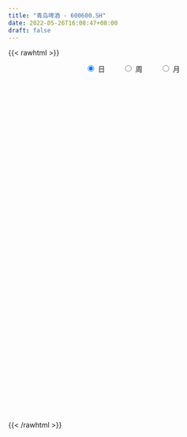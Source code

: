```yaml
---
title: "青岛啤酒 - 600600.SH"
date: 2022-05-26T16:08:47+08:00
draft: false
---
```

{{< rawhtml >}}
    <div style="text-align: center">
        <label style="padding: 1rem;"><input style="margin-right: .5rem" type="radio" name="period" value="D" checked onclick="period_change(this)">日</label>
        <label style="padding: 1rem;"><input style="margin-right: .5rem" type="radio" name="period" value="W" onclick="period_change(this)">周</label>
        <label style="padding: 1rem;"><input style="margin-right: .5rem" type="radio" name="period" value="M" onclick="period_change(this)">月</label>
    </div>
    <div id="chart" style="height: 700px;"></div> 
    <script type="text/javascript">
        const D_v = [88363.45,67877.49,68159.39,63725.41,70593.31,107674.94,79821.34,61671.96,62244.23,54462.52,72371.84,120975.27,74211.06,78377.96,81387.55,207712.24,171496.02,90944.58,76919.93,64585.2,59339.4,69918.34,89304.3,104156.99,84843.67,65907.52,54494.41,48943.96,77209.07,68537.4,75295.17,49363.85,34709.35,63316.36,66026.61,91340.54,59147.91,133268.59,121204.65,145846.49,97979.07,71859.14,102730.64,105465.58,86519.09,78498.59,74613.76,75471.99,59093.36,112008.87,78720.35,83795.78,100427.26,154139.75,174702.2,174285.94,98673.54,74579.9,62866.66,128868.6,143434.04,78508.78,50946.25,41063.91,56384.57,56143.17,165202.99,145502.18,84572.92,60725.59,75048.43,63121.55,65473.82,81972.86,91754.0,81609.82,94433.58,74463.56,63357.88,103544.18,52788.23,47106.89,35097.43,50230.7,46394.99,47080.57,78818.25,86861.6,68311.65,70175.47,73907.3,83874.73,125694.34,78937.88,46134.18,46928.74,88899.74,57912.45,45691.12,96125.52,62736.38,46421.68,76119.19,50290.41,51227.2,59972.56,72523.68,119462.36,238999.81,158432.07,140255.24,192960.68,152916.17,115369.75,51447.3,78383.44,53995.69,36618.66,50872.08,38137.99,47901.96,67361.99,81618.3,39249.29,36010.81,29284.72,30536.51,57168.4,60504.56,71818.36,55284.62,30830.67,29897.91,34057.74,25559.05,24009.94,57845.51,61608.65,53514.62,59094.49,65163.79,39935.99,50245.26,45093.15,50176.07,42933.76,45225.3,25032.13,42663.96,22226.92,35657.83,45030.99,41233.85,31417.56,50642.19,47370.85,50779.33,52000.69,54844.53,53852.87,30609.71,116609.21,104720.01,83571.31,43696.4,76943.71,46714.63,48129.54,42616.36,60907.79,80151.34,68335.22,37461.35,33589.35,23616.2,32340.33,44433.87,47803.81,60543.19,71075.72,42010.12,86567.4,48857.16,39809.71,31959.23,29747.03,23663.97,23238.01,27011.78,35182.47,27969.25,31834.72,130207.52,74540.01,55817.65,50404.63,88313.87,58534.97,78616.68,96164.79,50569.15,93027.84,70644.58,66340.04,65993.39,64658.35,51577.53,59003.7,53188.06,65464.71,75548.8,79481.83,77733.3,115866.82,51051.45,100474.16,84094.32,57559.33,46631.27,99496.59,132222.72,160520.89,123644.39,81901.96,54414.38,45744.58,84412.02,60105.66,48336.58,83353.93,77154.83,70865.34,62249.69,135489.95,78024.48,99311.12,56117.4,76301.77,110313.28,56874.91,35551.91,62331.11,33434.9,40400.19,37018.14,68282.09,49795.45,42077.46,41151.54,74856.18]
const D_histogram = [0.0,0.0696250712,-0.0747279934,-0.0777329986,-0.0500363183,0.1424101652,0.2852901908,0.3123814832,0.2761579429,0.3110177177,0.3182697867,0.10141522,-0.025778002,-0.2115747753,-0.1650047704,0.392234998,0.6596893197,0.8293582588,0.8041610464,0.6113795219,0.4855621223,0.1692293321,0.1326009122,0.1634117049,-0.0110786453,-0.0056940271,-0.0530349608,-0.2434843851,-0.0213011345,0.2067658131,0.5520441818,0.7159812267,0.7250223233,0.2772425576,-0.0105920117,-0.3963609033,-0.610359295,-1.1705484337,-1.6517585566,-1.8316881764,-1.685118861,-1.622567251,-1.2755360713,-1.1876499613,-0.9767394064,-0.6526155887,-0.4040468365,-0.3681127908,-0.4551073252,-0.7464728634,-1.0407242041,-1.1278404806,-1.2558509852,-1.7341015355,-1.6990332219,-1.3515903222,-1.1772951951,-1.0040519886,-0.9211796538,-0.4541406495,0.1108613808,0.3431671697,0.4726862539,0.5981985711,0.7936668023,0.79884088,1.3514594322,1.3242615612,0.9607714352,0.7888234888,0.8577418186,0.8435954477,0.8495948965,0.7185516517,0.4009071584,0.3119796403,0.3065404902,0.2362303684,0.2043507542,0.4472911285,0.5583581743,0.5362786318,0.4747147341,0.396929884,0.2681167942,0.1357978772,-0.1599320148,-0.4484056072,-0.503035825,-0.673845054,-0.7461625924,-0.7327486644,-0.4023424137,-0.2412902658,-0.2178911946,-0.1519505474,0.1251678753,0.2792435556,0.3506759574,0.6586883642,0.7061344525,0.6557272481,0.3600641645,0.1972211834,0.0044606994,-0.1644098311,-0.1437916568,0.1097130531,0.8077157138,1.2219466584,1.6035702404,2.3673979539,2.1045150139,2.042467089,1.8394146385,1.7178084492,1.4346452361,1.086684136,0.7317418445,0.319163321,-0.0403549657,-0.2334439858,-0.1213876162,-0.0527749542,-0.0506063625,-0.0205207123,-0.021054454,-0.1562138417,-0.0581588088,0.1440486087,0.3201981038,0.2913616955,0.1412734404,-0.1238541342,-0.3218227903,-0.5406146841,-0.4502409075,-0.3746541317,-0.2476263688,0.0319079679,0.1931929828,0.2650846945,0.2248812438,0.0719795106,-0.1737023193,-0.3493901711,-0.5969217729,-0.7845260416,-0.6759720407,-0.6054744405,-0.5860343459,-0.3264162498,-0.3496832809,-0.2425539245,-0.4001822085,-0.4905802209,-0.6299855059,-0.6528795496,-0.5566624048,-0.6748287475,-0.7945513396,-0.9320512482,-1.3049339783,-1.4173700738,-1.5061338622,-1.4117920428,-1.3352371809,-1.1865613799,-1.0622268297,-0.7677072352,-0.3827611023,0.0421082173,0.2405268787,0.3715766808,0.3895047541,0.350657156,0.2895862598,0.1220393234,0.1355764421,0.0407857773,0.0284777542,0.3473317441,0.5920400477,0.7914141181,0.8735370617,0.8841695789,0.7842412192,0.6733495999,0.5483776645,0.3560641677,0.245045752,0.178117422,0.6263025,0.7419100918,0.7619286387,0.650962929,0.1144258869,-0.2825469168,-0.6267491519,-0.4633837358,-0.423352603,-0.8204138721,-1.25496252,-1.1998005076,-1.0758943223,-0.9850577677,-0.8574766692,-0.8430628391,-0.7439754002,-0.7644316495,-0.8614681585,-0.98924259,-1.0960594698,-0.8765944705,-0.7014453318,-0.3536098032,-0.2123562694,-0.1468782878,-0.1249727099,-0.3373720133,0.0274793128,0.3571508401,0.7775026167,0.9749745644,1.0986715096,1.1505466272,1.2235392901,1.1097854105,1.0419603163,0.7501088582,0.6154203053,0.5817054624,0.4898288103,0.6325933814,0.6926916456,0.3656715368,0.0637642222,0.0504634543,0.2020453179,0.3356084817,0.3741683323,0.4230599071,0.4480965713,0.3684174742,0.2385671349,0.2762630041,0.2459746896,0.1275154485,0.0439508908,0.1141733915]
const D_fast = [0.0,0.087031339,-0.076003724,-0.0984419788,-0.0832543781,0.1447946467,0.35899722,0.4641838832,0.4969998286,0.6096140328,0.6964335486,0.5049327869,0.3712950643,0.1326045972,0.1379234096,0.7932219274,1.225598579,1.6026070829,1.778450132,1.7385134881,1.734086619,1.4600611619,1.4565829699,1.5282466889,1.3509866773,1.3549477887,1.2943481149,1.0430275943,1.2598855613,1.5396439621,2.0229333763,2.3658657279,2.5561624053,2.177693279,1.8872107068,1.4023515894,1.0357633739,0.1829371268,-0.7112126352,-1.3490642991,-1.623774699,-1.9668649018,-1.9387177399,-2.1477441202,-2.1810184169,-2.0200484964,-1.8724914533,-1.9285856052,-2.129356971,-2.6073407251,-3.1617731168,-3.5308495135,-3.9728227643,-4.8845986985,-5.2742886903,-5.2647433712,-5.3847720429,-5.4625418336,-5.6099644122,-5.2564605703,-4.6637431948,-4.3456456134,-4.0979549658,-3.8228930058,-3.4290080741,-3.2241237763,-2.3336403661,-2.0297728468,-2.153070114,-2.1278121882,-1.8444584037,-1.6477059127,-1.4293077398,-1.3807130717,-1.5981307754,-1.6090633834,-1.5378674109,-1.5491199406,-1.5299118663,-1.1751487099,-0.9244921205,-0.812502005,-0.7553872193,-0.7339395983,-0.7957234896,-0.8940929373,-1.229805833,-1.6303808272,-1.8107700013,-2.1500404938,-2.4088986803,-2.5786719184,-2.3488512711,-2.2481216896,-2.2791954171,-2.2512424068,-1.9428320152,-1.7189454461,-1.5598440549,-1.087159557,-0.8631798556,-0.749655248,-0.9553022904,-1.0688399757,-1.2604852849,-1.4704582732,-1.4857880131,-1.2048550399,-0.3049234507,0.4147941584,1.1973103006,2.5529875025,2.816233316,3.2648021634,3.5216033724,3.8294492955,3.9049473914,3.8286573254,3.656650495,3.3238628017,2.9542557736,2.702805757,2.7845152226,2.8399341461,2.8294511471,2.8544066192,2.8486092641,2.6743964159,2.7579117466,2.9961313163,3.2523303374,3.2963343529,3.1815644579,2.8854733498,2.6070489961,2.2531034313,2.230916981,2.2128402239,2.2779613946,2.5654727232,2.7750559838,2.9132188691,2.9292357295,2.7943288738,2.5052214642,2.2421860696,1.8454240245,1.4616882454,1.4012492362,1.3203782262,1.1933097344,1.371323768,1.2606359167,1.3071267919,1.0494529558,0.8364098881,0.5395082267,0.3533942957,0.3104458392,0.0235723096,-0.2947881174,-0.6653008381,-1.3644170627,-1.8311956767,-2.2964929306,-2.5550991219,-2.8123535552,-2.9603180992,-3.1015402565,-2.9989474708,-2.7096916134,-2.2742952395,-2.0157448583,-1.7918008861,-1.6764966243,-1.6276799334,-1.6163542647,-1.7533913702,-1.705960141,-1.7905543615,-1.7957429461,-1.3900560201,-0.9973377046,-0.6001101047,-0.2996028956,-0.0679279837,0.0282039614,0.0856497421,0.0977722229,-0.0055252321,-0.0552822098,-0.0776811843,0.5270795187,0.8281646334,1.03866534,1.0904403626,0.5825097922,0.1149002593,-0.3859892637,-0.3384697816,-0.4042767995,-1.0064415366,-1.7547308146,-1.999518929,-2.1445863244,-2.3000142116,-2.3868022804,-2.5831541602,-2.6700605712,-2.881624733,-3.1940282815,-3.5691133605,-3.9499451078,-3.9496287262,-3.9498409203,-3.6904078426,-3.6022433761,-3.5734849664,-3.5828225661,-3.8795648727,-3.5078437184,-3.0888844811,-2.4741570503,-2.0329414616,-1.6345766389,-1.2950648646,-0.9161873791,-0.7524949061,-0.5598299212,-0.6641541647,-0.6449876414,-0.5332761186,-0.5026955681,-0.2017826517,0.0314885239,-0.2041137007,-0.4900799598,-0.4907648641,-0.288671671,-0.0712063867,0.0608955469,0.2155520984,0.3526129055,0.365038177,0.2948296213,0.4015912416,0.4327965995,0.3462162206,0.2736393856,0.3724052341]
const D_slow = [0.0,0.0174062678,-0.0012757306,-0.0207089802,-0.0332180598,0.0023844815,0.0737070292,0.1518024,0.2208418857,0.2985963152,0.3781637618,0.4035175668,0.3970730663,0.3441793725,0.3029281799,0.4009869294,0.5659092593,0.773248824,0.9742890856,1.1271339661,1.2485244967,1.2908318297,1.3239820578,1.364834984,1.3620653227,1.3606418159,1.3473830757,1.2865119794,1.2811866958,1.3328781491,1.4708891945,1.6498845012,1.831140082,1.9004507214,1.8978027185,1.7987124927,1.6461226689,1.3534855605,0.9405459214,0.4826238773,0.061344162,-0.3442976508,-0.6631816686,-0.9600941589,-1.2042790105,-1.3674329077,-1.4684446168,-1.5604728145,-1.6742496458,-1.8608678616,-2.1210489127,-2.4030090328,-2.7169717791,-3.150497163,-3.5752554685,-3.913153049,-4.2074768478,-4.4584898449,-4.6887847584,-4.8023199208,-4.7746045756,-4.6888127831,-4.5706412197,-4.4210915769,-4.2226748763,-4.0229646563,-3.6850997983,-3.354034408,-3.1138415492,-2.916635677,-2.7022002223,-2.4913013604,-2.2789026363,-2.0992647234,-1.9990379338,-1.9210430237,-1.8444079011,-1.785350309,-1.7342626205,-1.6224398384,-1.4828502948,-1.3487806368,-1.2301019533,-1.1308694823,-1.0638402838,-1.0298908145,-1.0698738182,-1.18197522,-1.3077341763,-1.4761954398,-1.6627360879,-1.845923254,-1.9465088574,-2.0068314238,-2.0613042225,-2.0992918594,-2.0679998905,-1.9981890016,-1.9105200123,-1.7458479212,-1.5693143081,-1.4053824961,-1.315366455,-1.2660611591,-1.2649459843,-1.306048442,-1.3419963562,-1.314568093,-1.1126391645,-0.8071524999,-0.4062599398,0.1855895486,0.7117183021,1.2223350744,1.682188734,2.1116408463,2.4703021553,2.7419731893,2.9249086505,3.0046994807,2.9946107393,2.9362497428,2.9059028388,2.8927091003,2.8800575096,2.8749273316,2.8696637181,2.8306102576,2.8160705554,2.8520827076,2.9321322336,3.0049726574,3.0402910175,3.009327484,2.9288717864,2.7937181154,2.6811578885,2.5874943556,2.5255877634,2.5335647554,2.5818630011,2.6481341747,2.7043544856,2.7223493633,2.6789237835,2.5915762407,2.4423457974,2.246214287,2.0772212769,1.9258526667,1.7793440803,1.6977400178,1.6103191976,1.5496807164,1.4496351643,1.3269901091,1.1694937326,1.0062738452,0.867108244,0.6984010571,0.4997632222,0.2667504102,-0.0594830844,-0.4138256029,-0.7903590684,-1.1433070791,-1.4771163743,-1.7737567193,-2.0393134267,-2.2312402355,-2.3269305111,-2.3164034568,-2.2562717371,-2.1633775669,-2.0660013784,-1.9783370894,-1.9059405244,-1.8754306936,-1.8415365831,-1.8313401387,-1.8242207002,-1.7373877642,-1.5893777523,-1.3915242228,-1.1731399573,-0.9520975626,-0.7560372578,-0.5876998578,-0.4506054417,-0.3615893997,-0.3003279618,-0.2557986063,-0.0992229813,0.0862545417,0.2767367013,0.4394774336,0.4680839053,0.3974471761,0.2407598882,0.1249139542,0.0190758035,-0.1860276645,-0.4997682946,-0.7997184215,-1.068692002,-1.314956444,-1.5293256112,-1.740091321,-1.9260851711,-2.1171930835,-2.3325601231,-2.5798707706,-2.853885638,-3.0730342556,-3.2483955886,-3.3367980394,-3.3898871067,-3.4266066787,-3.4578498561,-3.5421928595,-3.5353230312,-3.4460353212,-3.251659667,-3.0079160259,-2.7332481485,-2.4456114917,-2.1397266692,-1.8622803166,-1.6017902375,-1.414263023,-1.2604079466,-1.114981581,-0.9925243784,-0.8343760331,-0.6612031217,-0.5697852375,-0.5538441819,-0.5412283184,-0.4907169889,-0.4068148685,-0.3132727854,-0.2075078086,-0.0954836658,-0.0033792972,0.0562624865,0.1253282375,0.1868219099,0.218700772,0.2296884947,0.2582318426]
const D_data = [['2021-05-17', 101.0519, 101.0618, 99.227, 102.6486],['2021-05-18', 101.042, 102.1528, 100.5263, 104.5727],['2021-05-19', 100.1692, 99.2667, 98.5229, 102.1528],['2021-05-20', 99.1774, 100.5758, 99.1774, 101.2205],['2021-05-21', 100.1593, 100.9725, 98.8006, 102.123],['2021-05-24', 101.042, 103.6702, 99.7229, 103.6702],['2021-05-25', 102.728, 104.1363, 101.3792, 104.7215],['2021-05-26', 103.6503, 103.4024, 101.4089, 104.6322],['2021-05-27', 103.1445, 102.847, 101.5577, 103.938],['2021-05-28', 103.0751, 104.0074, 101.8751, 104.6818],['2021-05-31', 104.1363, 104.0768, 100.9626, 105.3264],['2021-06-01', 104.0371, 100.923, 98.8601, 104.0371],['2021-06-02', 100.7643, 101.2007, 99.9709, 102.0337],['2021-06-03', 101.3395, 99.5741, 99.0783, 101.7362],['2021-06-04', 99.1774, 102.004, 98.9791, 102.8073],['2021-06-07', 102.6586, 110.1861, 102.6586, 112.2094],['2021-06-08', 110.2357, 109.2836, 108.0737, 116.6128],['2021-06-09', 112.2292, 109.9382, 106.586, 112.5664],['2021-06-10', 109.72, 108.6687, 107.9546, 111.9515],['2021-06-11', 109.0555, 106.6951, 104.2553, 109.2836],['2021-06-15', 106.8042, 107.2802, 106.2091, 109.0952],['2021-06-16', 107.1116, 104.1363, 102.1627, 107.2802],['2021-06-17', 104.2454, 106.9926, 104.2454, 109.0952],['2021-06-18', 107.3298, 108.1332, 106.1199, 111.6143],['2021-06-21', 106.1199, 105.4256, 103.2338, 107.0125],['2021-06-22', 105.0091, 107.4092, 103.6404, 107.6571],['2021-06-23', 107.3497, 106.8042, 105.1479, 108.4307],['2021-06-24', 106.1199, 104.4338, 103.4619, 106.7943],['2021-06-25', 104.3247, 109.7696, 103.6206, 109.9382],['2021-06-28', 108.9266, 111.3267, 107.796, 112.9433],['2021-06-29', 111.7531, 114.8574, 110.5928, 115.7202],['2021-06-30', 114.8574, 114.6987, 112.2292, 117.1385],['2021-07-01', 116.6227, 114.0541, 111.3564, 116.6227],['2021-07-02', 113.3995, 107.8059, 106.943, 113.3995],['2021-07-05', 107.6075, 108.1927, 104.3247, 108.9762],['2021-07-06', 108.0935, 105.2372, 101.1511, 108.0935],['2021-07-07', 104.3446, 105.6041, 102.1528, 106.1199],['2021-07-08', 105.3959, 98.6617, 97.3327, 105.3959],['2021-07-09', 98.6716, 95.855, 93.8615, 99.1278],['2021-07-12', 95.855, 96.5393, 91.9276, 96.8269],['2021-07-13', 96.5393, 99.1675, 95.8748, 100.5362],['2021-07-14', 98.5229, 97.3327, 95.6269, 98.5229],['2021-07-15', 97.3724, 100.7742, 96.2815, 102.6982],['2021-07-16', 100.2486, 97.6005, 96.5988, 100.7742],['2021-07-19', 97.1939, 98.9295, 95.5674, 99.5741],['2021-07-20', 97.5013, 100.9626, 97.5013, 102.0734],['2021-07-21', 100.5659, 100.9428, 99.6733, 102.1627],['2021-07-22', 100.4667, 98.5229, 98.384, 100.7643],['2021-07-23', 98.0667, 96.2815, 95.5872, 98.5229],['2021-07-26', 95.2103, 91.9573, 89.944, 95.2103],['2021-07-27', 91.4714, 89.3291, 89.2894, 95.0021],['2021-07-28', 86.1455, 89.6961, 85.6695, 89.944],['2021-07-29', 91.2631, 87.2761, 86.0265, 91.7391],['2021-07-30', 85.7885, 79.6196, 79.342, 85.7885],['2021-08-02', 78.3502, 82.9917, 76.6741, 83.9438],['2021-08-03', 82.952, 86.1852, 80.3833, 88.1489],['2021-08-04', 86.1852, 83.8347, 83.2892, 87.5737],['2021-08-05', 82.2578, 83.2694, 81.6032, 85.2926],['2021-08-06', 83.0214, 81.4048, 80.9288, 83.1008],['2021-08-09', 82.2677, 86.4827, 82.2677, 87.9605],['2021-08-10', 86.5, 89.69, 86.03, 90.29],['2021-08-11', 89.86, 87.19, 86.72, 90.08],['2021-08-12', 86.68, 86.55, 85.7, 88.12],['2021-08-13', 86.5, 86.98, 85.8, 87.59],['2021-08-16', 86.5, 88.67, 86.29, 89.56],['2021-08-17', 88.9, 86.88, 86.6, 89.38],['2021-08-18', 86.86, 95.57, 86.65, 95.57],['2021-08-19', 93.6, 90.3, 88.58, 96.5],['2021-08-20', 88.98, 85.48, 84.17, 89.88],['2021-08-23', 85.4, 86.7, 85.04, 87.89],['2021-08-24', 86.64, 89.7, 86.01, 91.4],['2021-08-25', 89.09, 89.12, 87.8, 91.15],['2021-08-26', 90.28, 89.69, 88.88, 92.87],['2021-08-27', 89.73, 87.95, 87.71, 92.55],['2021-08-30', 88.88, 84.55, 83.34, 88.88],['2021-08-31', 85.42, 86.32, 84.56, 88.26],['2021-09-01', 86.35, 87.09, 83.51, 89.02],['2021-09-02', 86.66, 86.03, 85.21, 89.83],['2021-09-03', 85.23, 86.16, 83.75, 86.97],['2021-09-06', 85.97, 90.2, 85.0, 92.2],['2021-09-07', 89.79, 89.69, 88.24, 90.58],['2021-09-08', 90.0, 88.5, 87.88, 90.0],['2021-09-09', 87.99, 88.0, 87.4, 88.8],['2021-09-10', 87.89, 87.6, 87.01, 89.55],['2021-09-13', 87.0, 86.51, 86.1, 89.0],['2021-09-14', 87.05, 85.77, 85.39, 87.39],['2021-09-15', 85.0, 82.4, 81.8, 85.23],['2021-09-16', 82.4, 80.5, 79.2, 83.5],['2021-09-17', 80.6, 81.94, 78.3, 82.66],['2021-09-22', 80.36, 79.2, 78.22, 80.36],['2021-09-23', 79.3, 78.98, 78.39, 80.22],['2021-09-24', 78.9, 79.05, 78.08, 80.22],['2021-09-27', 79.58, 83.23, 79.53, 84.95],['2021-09-28', 82.09, 81.9, 79.0, 83.12],['2021-09-29', 81.01, 80.2, 79.91, 82.5],['2021-09-30', 79.99, 80.53, 79.66, 81.8],['2021-10-08', 81.0, 83.8, 80.0, 84.76],['2021-10-11', 83.79, 83.3, 82.93, 86.0],['2021-10-12', 83.0, 82.85, 81.6, 83.78],['2021-10-13', 83.0, 86.99, 83.0, 88.04],['2021-10-14', 86.87, 85.0, 84.51, 87.99],['2021-10-15', 84.7, 84.1, 82.97, 85.81],['2021-10-18', 83.58, 80.3, 79.75, 83.96],['2021-10-19', 80.3, 80.76, 79.79, 81.12],['2021-10-20', 81.0, 79.32, 79.14, 81.37],['2021-10-21', 79.32, 78.39, 77.76, 79.64],['2021-10-22', 78.4, 80.05, 77.52, 80.66],['2021-10-25', 79.95, 83.51, 78.8, 84.1],['2021-10-26', 85.6, 91.86, 85.6, 91.86],['2021-10-27', 91.3, 92.0, 89.52, 92.68],['2021-10-28', 92.0, 94.8, 91.66, 95.21],['2021-10-29', 94.8, 104.28, 94.8, 104.28],['2021-11-01', 103.96, 94.63, 94.33, 103.96],['2021-11-02', 95.03, 98.07, 93.33, 99.7],['2021-11-03', 97.68, 97.35, 96.01, 100.02],['2021-11-04', 98.22, 99.19, 95.07, 100.25],['2021-11-05', 97.3, 97.66, 97.16, 99.85],['2021-11-08', 97.67, 96.52, 95.4, 98.99],['2021-11-09', 97.19, 95.66, 94.2, 97.91],['2021-11-10', 97.0, 93.7, 92.88, 97.0],['2021-11-11', 93.7, 92.81, 91.54, 94.71],['2021-11-12', 92.76, 93.71, 91.1, 95.17],['2021-11-15', 94.25, 97.59, 94.0, 100.58],['2021-11-16', 98.56, 97.88, 96.38, 99.84],['2021-11-17', 96.71, 97.61, 95.7, 98.23],['2021-11-18', 97.64, 98.43, 96.4, 98.88],['2021-11-19', 99.5, 98.52, 96.8, 99.5],['2021-11-22', 98.37, 96.8, 96.58, 99.5],['2021-11-23', 96.05, 99.94, 96.0, 100.67],['2021-11-24', 99.6, 102.5, 98.43, 104.88],['2021-11-25', 103.0, 103.8, 99.6, 104.94],['2021-11-26', 102.53, 102.3, 100.8, 103.79],['2021-11-29', 100.0, 100.9, 99.21, 102.25],['2021-11-30', 100.8, 98.77, 97.7, 101.1],['2021-12-01', 100.0, 98.6, 97.0, 100.22],['2021-12-02', 98.6, 97.27, 96.23, 98.8],['2021-12-03', 97.51, 100.79, 96.7, 102.57],['2021-12-06', 100.68, 101.1, 98.51, 104.33],['2021-12-07', 102.68, 102.41, 101.02, 105.38],['2021-12-08', 102.35, 105.7, 101.65, 106.45],['2021-12-09', 107.7, 105.87, 105.0, 108.33],['2021-12-10', 104.74, 105.94, 104.01, 107.0],['2021-12-13', 105.0, 105.2, 104.5, 108.5],['2021-12-14', 104.48, 103.77, 102.99, 105.6],['2021-12-15', 104.0, 101.87, 100.88, 105.25],['2021-12-16', 101.9, 101.77, 99.2, 102.33],['2021-12-17', 101.4, 99.7, 98.0, 101.72],['2021-12-20', 99.7, 99.05, 98.72, 100.88],['2021-12-21', 99.3, 102.27, 99.0, 103.26],['2021-12-22', 102.27, 102.05, 101.32, 103.59],['2021-12-23', 102.0, 101.44, 99.8, 104.2],['2021-12-24', 102.43, 105.09, 101.31, 105.95],['2021-12-27', 104.88, 102.15, 101.0, 106.5],['2021-12-28', 102.0, 104.0, 101.27, 104.83],['2021-12-29', 104.6, 100.5, 99.81, 105.4],['2021-12-30', 100.0, 100.51, 99.4, 100.9],['2021-12-31', 100.67, 99.0, 98.18, 101.5],['2022-01-04', 99.0, 99.66, 96.32, 100.06],['2022-01-05', 99.04, 101.0, 98.51, 103.0],['2022-01-06', 100.58, 97.87, 96.5, 101.59],['2022-01-07', 97.29, 96.7, 96.5, 98.66],['2022-01-10', 95.66, 95.14, 91.37, 95.88],['2022-01-11', 94.81, 89.92, 89.5, 94.81],['2022-01-12', 89.92, 90.74, 88.08, 91.27],['2022-01-13', 90.11, 89.23, 88.77, 91.38],['2022-01-14', 88.2, 90.23, 88.2, 91.8],['2022-01-17', 91.0, 89.18, 88.63, 91.0],['2022-01-18', 89.13, 89.45, 88.48, 90.31],['2022-01-19', 89.0, 88.71, 87.03, 89.8],['2022-01-20', 89.25, 90.94, 88.72, 91.53],['2022-01-21', 91.22, 93.13, 90.18, 95.63],['2022-01-24', 92.75, 95.36, 92.07, 96.38],['2022-01-25', 95.36, 94.0, 93.51, 96.12],['2022-01-26', 93.66, 93.98, 92.47, 95.15],['2022-01-27', 93.84, 92.97, 92.33, 94.3],['2022-01-28', 93.18, 92.21, 91.5, 95.66],['2022-02-07', 92.93, 91.64, 90.88, 95.5],['2022-02-08', 91.64, 89.58, 88.36, 91.75],['2022-02-09', 89.2, 91.27, 89.13, 92.84],['2022-02-10', 91.2, 89.5, 88.21, 91.2],['2022-02-11', 89.0, 90.01, 88.78, 91.68],['2022-02-14', 90.09, 94.89, 90.01, 95.11],['2022-02-15', 94.3, 95.63, 94.28, 96.95],['2022-02-16', 95.63, 96.61, 94.74, 97.49],['2022-02-17', 97.5, 96.39, 95.26, 97.5],['2022-02-18', 95.88, 96.3, 94.6, 97.52],['2022-02-21', 97.01, 95.22, 94.55, 97.2],['2022-02-22', 95.0, 95.0, 93.46, 95.43],['2022-02-23', 94.65, 94.6, 92.7, 95.5],['2022-02-24', 94.09, 93.2, 92.06, 94.89],['2022-02-25', 93.12, 93.59, 92.54, 93.88],['2022-02-28', 92.71, 93.79, 92.57, 93.97],['2022-03-01', 96.96, 101.58, 96.6, 103.17],['2022-03-02', 100.58, 99.49, 97.81, 101.2],['2022-03-03', 99.5, 99.29, 98.01, 101.19],['2022-03-04', 98.13, 98.02, 97.35, 99.89],['2022-03-07', 96.75, 91.3, 90.91, 96.75],['2022-03-08', 91.3, 90.51, 89.59, 93.5],['2022-03-09', 90.57, 88.84, 84.8, 91.2],['2022-03-10', 90.5, 94.3, 89.26, 94.88],['2022-03-11', 92.8, 92.96, 90.45, 94.25],['2022-03-14', 90.0, 86.0, 85.85, 91.0],['2022-03-15', 85.0, 82.39, 81.0, 85.0],['2022-03-16', 84.3, 86.42, 82.7, 87.0],['2022-03-17', 87.82, 86.72, 85.13, 88.59],['2022-03-18', 86.07, 85.89, 84.8, 86.68],['2022-03-21', 85.25, 86.0, 84.18, 86.21],['2022-03-22', 85.07, 84.05, 83.5, 85.6],['2022-03-23', 84.12, 84.52, 82.81, 85.01],['2022-03-24', 83.9, 82.34, 81.81, 83.9],['2022-03-25', 82.09, 80.09, 79.37, 82.2],['2022-03-28', 78.8, 78.0, 76.4, 79.33],['2022-03-29', 78.35, 76.4, 76.05, 79.23],['2022-03-30', 76.8, 79.58, 76.7, 80.36],['2022-03-31', 78.93, 79.01, 78.2, 79.7],['2022-04-01', 78.37, 81.7, 78.06, 82.4],['2022-04-06', 80.9, 79.73, 79.13, 80.9],['2022-04-07', 80.01, 78.71, 78.3, 80.95],['2022-04-08', 78.26, 77.8, 77.26, 79.1],['2022-04-11', 77.29, 73.66, 73.0, 77.31],['2022-04-12', 73.6, 80.68, 73.21, 81.03],['2022-04-13', 79.3, 81.78, 77.75, 83.68],['2022-04-14', 82.3, 84.93, 82.3, 86.36],['2022-04-15', 83.49, 84.07, 83.01, 86.3],['2022-04-18', 83.3, 84.44, 82.0, 84.72],['2022-04-19', 84.54, 84.55, 83.81, 85.95],['2022-04-20', 84.0, 85.78, 82.5, 88.0],['2022-04-21', 85.06, 83.98, 82.98, 85.9],['2022-04-22', 83.28, 84.68, 82.1, 84.95],['2022-04-25', 82.8, 81.4, 79.99, 84.26],['2022-04-26', 81.61, 82.57, 81.52, 84.4],['2022-04-27', 82.0, 83.69, 80.75, 84.1],['2022-04-28', 82.5, 82.9, 82.21, 85.15],['2022-04-29', 83.48, 86.3, 83.48, 87.5],['2022-05-05', 87.0, 86.24, 85.28, 87.86],['2022-05-06', 84.6, 81.0, 80.5, 84.6],['2022-05-09', 78.68, 79.7, 76.6, 80.85],['2022-05-10', 78.0, 82.43, 77.5, 82.85],['2022-05-11', 82.44, 84.9, 82.43, 86.92],['2022-05-12', 84.1, 85.6, 84.1, 87.11],['2022-05-13', 85.59, 85.11, 84.6, 86.5],['2022-05-16', 86.3, 85.76, 84.5, 88.5],['2022-05-17', 85.97, 85.99, 85.03, 86.5],['2022-05-18', 85.99, 84.85, 84.5, 86.18],['2022-05-19', 83.4, 83.9, 83.0, 85.36],['2022-05-20', 84.46, 85.97, 83.96, 86.89],['2022-05-23', 86.22, 85.37, 84.39, 86.24],['2022-05-24', 85.4, 84.04, 83.81, 85.72],['2022-05-25', 83.86, 84.03, 83.6, 84.74],['2022-05-26', 84.6, 86.02, 83.38, 87.1]]
const W_v = [111855.11,136526.93,108408.8,96223.4,105302.78,55909.64,56389.53,66664.94,60905.31,73807.96,122377.4,77243.47,268140.91,164371.1,124092.77,241786.0600000001,269560.81,179258.07,181506.34,156629.37,149356.92,407815.73,472438.47,467462.9299999999,494955.41,435398.38,509610.44,443960.33,336699.58,328488.9,85339.16,74284.6,187614.05,256552.69,382898.26,252003.93,299512.51,220013.47,316068.31,314402.14,333358.6,182488.92,522010.47,447432.96,356930.6899999999,630081.41,490932.1899999999,541685.79,308874.2,369852.04,281536.9,248172.07,250014.28,188904.83,206993.98,272107.66,198397.13,237029.19,249916.97,163025.34,182385.63,296787.11,177589.32,227620.15,171937.87,205443.69,301541.0,133231.02,134850.55,164228.49,88277.48,182358.28,348329.83,248353.82,182713.38,88215.72,205924.24,289259.05,186377.23,190558.42,202183.58,228452.32,396211.4400000001,398421.52,336783.3,519017.91,613140.91,482925.27,410462.49,399805.52,249082.6,177559.19,549628.16,410637.9,283743.63,352103.67,359282.99,389485.29,491224.59,392559.88,485150.26,269218.71,251927.59,265607.67,318652.68,321740.71,436045.62,520217.2600000001,354430.51,346582.5699999999,361267.51,401507.61,247230.27,23527.45,189511.9,250116.13,176802.55,294621.64,316376.84,607870.88,361435.3200000001,233985.51,172040.74,236440.71,286268.51,185845.88,180382.4,251715.6,286731.41,321197.6,338201.64,268086.01,415749.59,539492.5700000001,518088.79,370451.55,434669.13,610081.92,411368.3099999999,276778.23,318047.43,316660.42,404776.3,344168.64,432714.99,353118.1799999999,280426.98,493958.78,313146.31,296606.3199999999,266297.31,397258.3,459069.24,471977.08,351462.48,331939.94,417118.29,232503.4,443727.8800000001,418495.13,527848.47,292292.0,247649.61,244732.65,181785.96,69832.98,369989.35,311467.34,472052.34,324348.59,362919.6899999999,324561.54,367007.5599999999,248295.72,295465.27,326078.48,371457.1199999999,268457.4300000001,383093.03,399829.81,586182.6699999999,413961.98,392640.64,294079.32,175234.2,539307.25,486993.04,469105.03,392846.42,317061.13,298094.59,246979.61,253029.75,447729.17,405716.94,125706.63,517955.68,358719.05,365874.99,427323.68,611657.97,322719.03,331398.63,291222.13,470988.3,523880.92,374196.79,529092.01,585108.24,442821.5800000001,507805.83,346342.25,405618.84,288767.43,327467.06,227957.5,297695.14,88899.74,308887.15,310133.04,850110.1599999999,452112.35,240892.68,216699.63,275606.61,171370.15,279317.54,233673.54,170611.83,221443.78,191307.8,425540.6400000001,278519.66,195342.45,265866.71,236940.53,137065.48,342804.53,372199.46,360664.2,304782.8,424607.5600000001,188284.92,597786.55,293013.22,429113.74,177335.6,335159.27,241466.43,207880.63]
const W_histogram = [0.0,-0.0322534473,-0.0131674422,-0.0360786138,-0.0889498721,-0.0832138028,-0.0900518662,-0.0931350786,-0.1064076176,-0.1417336923,-0.1843999127,-0.1982625253,-0.0686846939,-0.0200146309,0.0498432768,0.1335069559,0.3109124367,0.2357562241,0.1311417117,-0.0168798443,-0.0570257567,0.1737666415,0.4991569738,0.7094505477,1.0790908765,1.1498182461,1.0914351621,0.9526947015,0.7471764798,0.2936424367,0.107465407,0.0202836706,-0.1196201125,-0.1287750769,-0.0588944529,-0.1625312603,-0.0856441153,0.0802689596,0.1694993245,0.1545611586,0.0569323274,0.1172280498,0.5055292937,0.8829793935,1.0885457409,1.0206228494,0.8237109274,0.4658492161,0.1607113295,-0.197220832,-0.5376705209,-0.4809726465,-0.3807727745,-0.4649201958,-0.8573661808,-1.0815151428,-1.369873284,-1.5199344766,-1.6372239249,-1.6948960264,-1.7039561057,-1.493672495,-1.2467140939,-1.1881795375,-1.0884275965,-1.0618970488,-0.8161724012,-0.6062428921,-0.4134643778,-0.4319564389,-0.347303963,-0.1898486503,0.1955359082,0.3924886989,0.500494392,0.4701509634,0.4325162286,0.5882589832,0.7103061646,0.8423689039,0.9072445583,0.884156149,0.9132358531,0.7825329067,0.7524526521,0.7741281433,0.9328241828,1.3502411745,1.5177933909,1.6096790373,1.48349846,1.4612094913,1.3589752901,1.2747483192,0.9579070131,0.6271245122,0.1407286654,-0.0694727525,-0.1947985618,-0.1524177396,-0.2460036809,-0.4038111144,-0.4976156492,-0.6173285212,-0.8431365912,-0.8648053046,-0.4726531432,-0.0924497135,0.1399544447,0.1271646434,0.0301552681,-0.0298364947,-0.1657897606,-0.2765257011,-0.2858867884,-0.427775109,-0.5438286323,-0.5415331437,-0.4570334041,-0.0097382036,0.0655955161,0.0173707668,0.0618776858,0.1375396407,0.0274745763,-0.0871518749,-0.117413246,-0.1387888693,-0.1619522788,-0.3636486352,-0.653278201,-0.8488397881,-0.8583130551,-1.0463999148,-0.9498197438,-0.985461774,-1.1940776545,-0.9290542552,-0.6508909856,-0.3298609353,-0.134954339,0.1449641153,0.5674210823,0.9728737407,1.5143982631,1.6433550368,1.9309226556,2.1439261822,2.0780936229,2.2846342412,2.4266897434,2.7621069022,2.775201449,2.8039543563,2.5536024839,2.3792981926,1.7044527851,1.0005470577,0.8921724909,1.2809710561,0.7871669394,0.0661650795,-0.4956639067,-1.0625913069,-1.3284099717,-1.5208247813,-1.5732937775,-1.2285388891,-1.1133877735,-0.9469120433,-0.5681180471,0.0429152181,0.2509187824,0.7644590565,1.3060387833,1.514188714,1.3179761809,1.1540864614,1.3771846641,0.5323982748,-0.0727932976,-0.8098586613,-0.7283105334,-0.8268061348,-1.2095935209,-2.1648457218,-2.8770441965,-3.2138986626,-3.1246746016,-2.8254518714,-2.3310615898,-1.8210251277,-1.3028808909,-0.6266320354,-0.2834154794,-0.0536258129,0.7577243526,1.2076576725,1.6034705218,1.6194253755,1.8199925695,1.9140101463,1.9446085571,1.6996709162,0.6536389861,0.0329138728,-0.4843419793,-1.8876740173,-2.5912632411,-2.5716089565,-2.5453314805,-2.2571227745,-2.0865678331,-1.7878099995,-1.8733890887,-2.0143321565,-1.8991135636,-1.5108156714,-1.1578071889,-1.1203906735,0.5245746051,1.1209179665,1.1965824847,1.4982446136,1.856597043,1.8898694263,2.1383619874,1.7769670455,1.7904007151,1.3013580154,0.7619121764,-0.0487029419,-0.3887054131,-0.6588110405,-0.9511323432,-0.6980742462,-0.6892165527,-0.3766542926,-0.4948920823,-1.004094322,-1.6483153149,-1.8667465845,-2.1542312111,-1.8159911551,-1.460359059,-1.0446844972,-1.0524040147,-0.7221712107,-0.4031892212,-0.1587539451]
const W_fast = [0.0,-0.0403168091,-0.0245226646,-0.0564534896,-0.131562216,-0.1466295974,-0.1759806273,-0.2023476093,-0.2422220528,-0.3129815505,-0.4017477491,-0.465175993,-0.3527693352,-0.3091029299,-0.2267842029,-0.1097437849,0.1453898051,0.1291726485,0.057343564,-0.094897953,-0.1493003045,0.124933754,0.5751133297,0.9627695406,1.6021825885,1.9603645197,2.1748402262,2.2742734409,2.2555493392,1.8754259052,1.7161152272,1.6340044086,1.4641955973,1.4228468637,1.4780038745,1.3337342519,1.3892103682,1.5751906829,1.706795879,1.7304980027,1.6471022534,1.7367049883,2.2513885556,2.8495835037,3.3272862864,3.5145191072,3.5235349171,3.2821355098,3.0171754556,2.609938086,2.135070767,2.0715254798,2.0765321581,1.8761546878,1.2693671576,0.77483941,0.1440129477,-0.386031864,-0.9126272935,-1.3940234016,-1.8290725074,-1.9922070203,-2.0569271428,-2.2954374707,-2.4677924289,-2.7067361433,-2.665054596,-2.60668581,-2.5172733901,-2.6437545609,-2.6459280758,-2.5359349257,-2.1016663901,-1.8065914247,-1.5734621336,-1.4862678214,-1.415773499,-1.1129659986,-0.8133422761,-0.4706873108,-0.1790005169,0.0189501111,0.2763387784,0.3412690588,0.4993019673,0.7145094942,1.1064115795,1.8613888647,2.4083894288,2.9026948345,3.1473888722,3.4904022765,3.7279118977,3.9623720067,3.8850074538,3.711006081,3.2597924005,3.0322227944,2.8581973447,2.862473732,2.7073868705,2.4486266584,2.2304182113,1.9563732091,1.5197809912,1.2819109517,1.5558998272,1.9129908286,2.180383598,2.1993849575,2.1099143992,2.0424635128,1.8650628068,1.685195441,1.6043626565,1.3555305587,1.1035198773,0.9704320799,0.9406734686,1.3855341181,1.4772667168,1.4333846592,1.4933609998,1.6034078649,1.5002114445,1.3637970245,1.304182342,1.2481095014,1.1844580222,0.8918495069,0.4389003909,0.0311288568,-0.192922674,-0.6426095124,-0.7834842773,-1.065491751,-1.5726270452,-1.5398672096,-1.4244266865,-1.1858618699,-1.0246938584,-0.7085343753,-0.1442221378,0.5044489559,1.424573044,1.9643685769,2.7346668597,3.4836519318,3.9373427783,4.7150419568,5.4637698949,6.4897137792,7.1966086883,7.9263501846,8.3143989333,8.7349191901,8.4861869788,8.0324180159,8.1470865718,8.8561279011,8.5591155192,7.8546549292,7.1689099663,6.3363347393,5.7384135816,5.1657925767,4.7200001361,4.7576203022,4.5944244745,4.5241721938,4.7609366782,5.382698748,5.6534320079,6.3580870461,7.2261764687,7.812873578,7.94615509,8.0707869859,8.6381813546,7.926494534,7.3031046372,6.3635746082,6.2630451027,5.9578479677,5.2726622013,3.77619857,2.3447390462,1.2044099144,0.512465325,0.1053250874,0.0169499715,0.0717301516,0.2641541657,0.7837450124,1.0561076985,1.2724909118,2.2732721654,3.0251199035,3.8218003832,4.2426115808,4.8981769171,5.4706970305,5.9874475806,6.1674276687,5.2848054852,4.6723088401,4.0339674932,2.1587169508,0.8073119168,0.1840639623,-0.4259914318,-0.7020634195,-1.0531504363,-1.2013451027,-1.7552714641,-2.3997975709,-2.759357369,-2.7487633946,-2.6852067093,-2.9278878623,-1.1517789325,-0.2752060794,0.09960406,0.7758273423,1.5983290325,2.1040687723,2.8871518303,2.9699986498,3.4310324981,3.2673293023,2.9183615073,2.0955706536,1.6583918292,1.2235834416,0.6934790531,0.7720185886,0.6085721439,0.8269708309,0.5850100206,-0.1752157996,-1.2315156212,-1.916633537,-2.7426759663,-2.8584336991,-2.8678913678,-2.7133879303,-2.9842084515,-2.8345184502,-2.6163337659,-2.4115869761]
const W_slow = [0.0,-0.0080633618,-0.0113552224,-0.0203748758,-0.0426123439,-0.0634157946,-0.0859287611,-0.1092125307,-0.1358144351,-0.1712478582,-0.2173478364,-0.2669134677,-0.2840846412,-0.2890882989,-0.2766274797,-0.2432507408,-0.1655226316,-0.1065835756,-0.0737981476,-0.0780181087,-0.0922745479,-0.0488328875,0.0759563559,0.2533189929,0.523091712,0.8105462735,1.0834050641,1.3215787394,1.5083728594,1.5817834686,1.6086498203,1.6137207379,1.5838157098,1.5516219406,1.5368983274,1.4962655123,1.4748544835,1.4949217234,1.5372965545,1.5759368441,1.590169926,1.6194769384,1.7458592619,1.9666041102,2.2387405455,2.4938962578,2.6998239897,2.8162862937,2.8564641261,2.8071589181,2.6727412879,2.5524981262,2.4573049326,2.3410748837,2.1267333385,1.8563545528,1.5138862318,1.1339026126,0.7245966314,0.3008726248,-0.1251164016,-0.4985345254,-0.8102130489,-1.1072579332,-1.3793648324,-1.6448390946,-1.8488821948,-2.0004429179,-2.1038090123,-2.211798122,-2.2986241128,-2.3460862754,-2.2972022983,-2.1990801236,-2.0739565256,-1.9564187847,-1.8482897276,-1.7012249818,-1.5236484406,-1.3130562147,-1.0862450751,-0.8652060379,-0.6368970746,-0.4412638479,-0.2531506849,-0.0596186491,0.1735873966,0.5111476903,0.890596038,1.2930157973,1.6638904123,2.0291927851,2.3689366076,2.6876236874,2.9271004407,3.0838815688,3.1190637351,3.101695547,3.0529959065,3.0148914716,2.9533905514,2.8524377728,2.7280338605,2.5737017302,2.3629175824,2.1467162563,2.0285529705,2.0054405421,2.0404291533,2.0722203141,2.0797591311,2.0723000075,2.0308525673,1.9617211421,1.890249445,1.7833056677,1.6473485096,1.5119652237,1.3977068727,1.3952723217,1.4116712008,1.4160138925,1.4314833139,1.4658682241,1.4727368682,1.4509488995,1.421595588,1.3868983706,1.346410301,1.2554981421,1.0921785919,0.8799686449,0.6653903811,0.4037904024,0.1663354665,-0.080029977,-0.3785493907,-0.6108129544,-0.7735357008,-0.8560009347,-0.8897395194,-0.8534984906,-0.71164322,-0.4684247848,-0.0898252191,0.3210135401,0.803744204,1.3397257496,1.8592491553,2.4304077156,3.0370801515,3.727606877,4.4214072393,5.1223958283,5.7607964493,6.3556209975,6.7817341937,7.0318709582,7.2549140809,7.5751568449,7.7719485798,7.7884898497,7.664573873,7.3989260462,7.0668235533,6.686617358,6.2932939136,5.9861591913,5.707812248,5.4710842371,5.3290547253,5.3397835299,5.4025132255,5.5936279896,5.9201376854,6.2986848639,6.6281789091,6.9167005245,7.2609966905,7.3940962592,7.3758979348,7.1734332695,6.9913556361,6.7846541024,6.4822557222,5.9410442918,5.2217832426,4.418308577,3.6371399266,2.9307769588,2.3480115613,1.8927552794,1.5670350566,1.4103770478,1.3395231779,1.3261167247,1.5155478128,1.817462231,2.2183298614,2.6231862053,3.0781843477,3.5566868842,4.0428390235,4.4677567525,4.6311664991,4.6393949673,4.5183094725,4.0463909681,3.3985751579,2.7556729187,2.1193400486,1.555059355,1.0334173967,0.5864648969,0.1181176247,-0.3854654145,-0.8602438054,-1.2379477232,-1.5273995204,-1.8074971888,-1.6763535375,-1.3961240459,-1.0969784247,-0.7224172713,-0.2582680106,0.214199346,0.7487898429,1.1930316043,1.640631783,1.9659712869,2.156449331,2.1442735955,2.0470972422,1.8823944821,1.6446113963,1.4700928348,1.2977886966,1.2036251234,1.0799021029,0.8288785224,0.4167996937,-0.0498869525,-0.5884447552,-1.042442544,-1.4075323088,-1.6687034331,-1.9318044368,-2.1123472394,-2.2131445447,-2.252833031]
const W_data = [['2017-07-14', 32.1072, 31.8211, 31.5732, 32.5077],['2017-07-21', 31.7257, 31.3157, 30.5147, 31.7925],['2017-07-28', 31.1917, 31.9039, 31.1917, 32.2026],['2017-08-04', 31.9424, 31.345, 31.2679, 32.2219],['2017-08-11', 31.3643, 30.709, 30.6801, 32.3568],['2017-08-18', 30.6994, 31.239, 30.6898, 31.2968],['2017-08-25', 31.133, 30.9981, 30.7476, 31.3065],['2017-09-01', 31.027, 30.9307, 30.7476, 31.3932],['2017-09-08', 30.9403, 30.6609, 30.6127, 30.9885],['2017-09-15', 30.6898, 30.1309, 30.0635, 30.7187],['2017-09-22', 30.0924, 29.6684, 29.4853, 30.4778],['2017-09-29', 29.6491, 29.6877, 29.2637, 29.7262],['2017-10-13', 29.784, 31.6533, 29.784, 32.376],['2017-10-20', 31.4895, 31.0463, 30.5452, 31.8268],['2017-10-27', 30.9403, 31.6052, 30.8729, 31.7015],['2017-11-03', 31.5955, 32.2315, 31.0752, 33.6094],['2017-11-10', 32.3086, 34.2646, 31.6919, 34.3032],['2017-11-17', 34.1105, 31.5763, 30.7669, 34.4959],['2017-11-24', 31.7497, 30.8536, 30.5934, 32.8096],['2017-12-01', 30.738, 29.6588, 29.4853, 30.9981],['2017-12-08', 29.8226, 30.4585, 29.6298, 30.4874],['2017-12-15', 30.4682, 34.4092, 30.4296, 34.8524],['2017-12-22', 34.3803, 37.377, 33.5901, 38.0611],['2017-12-29', 37.3673, 37.8973, 37.3673, 40.6627],['2018-01-05', 38.0611, 42.243, 37.2421, 42.243],['2018-01-12', 41.1927, 40.682, 39.8919, 41.9154],['2018-01-19', 40.5857, 40.1328, 38.9765, 44.5363],['2018-01-26', 39.7474, 39.5835, 38.832, 40.4411],['2018-02-02', 39.6125, 38.6971, 36.134, 39.9304],['2018-02-09', 37.7239, 34.4381, 33.8021, 38.302],['2018-02-14', 34.679, 36.4423, 34.5537, 36.7121],['2018-02-23', 36.9723, 37.2228, 36.6543, 37.3577],['2018-03-02', 37.3288, 36.134, 35.3631, 37.8009],['2018-03-09', 36.134, 37.4926, 35.2571, 37.9551],['2018-03-16', 38.2538, 38.7934, 38.2538, 40.6724],['2018-03-23', 38.7838, 36.6543, 35.7004, 39.6895],['2018-03-30', 36.317, 38.9572, 36.134, 39.3619],['2018-04-04', 38.7356, 40.9422, 38.7356, 41.8865],['2018-04-13', 40.181, 40.9904, 39.5835, 43.0235],['2018-04-20', 41.2409, 40.2388, 39.5065, 43.0717],['2018-04-27', 40.2388, 39.2078, 38.0226, 42.5803],['2018-05-04', 39.4968, 41.3854, 39.1403, 41.6071],['2018-05-11', 41.3373, 47.2054, 41.318, 48.9495],['2018-05-18', 47.1572, 49.9709, 46.6369, 51.6282],['2018-05-25', 49.9805, 50.4912, 48.1882, 51.2813],['2018-06-01', 50.5394, 48.6219, 47.3114, 54.9043],['2018-06-08', 48.6219, 47.3981, 46.3286, 49.73],['2018-06-15', 47.3788, 44.7868, 44.1316, 47.8895],['2018-06-22', 44.3243, 44.3051, 41.4336, 44.941],['2018-06-29', 44.7098, 42.2334, 40.0461, 45.5962],['2018-07-06', 42.6381, 40.6531, 39.2174, 43.8329],['2018-07-13', 40.3062, 44.8254, 40.2773, 45.0952],['2018-07-20', 44.9699, 45.8082, 42.773, 46.2996],['2018-07-27', 45.7022, 43.5438, 43.0717, 45.7119],['2018-08-03', 43.8522, 38.1733, 37.9786, 44.0834],['2018-08-10', 38.1538, 38.1149, 36.2165, 38.6504],['2018-08-17', 37.8715, 35.1747, 34.8535, 38.4459],['2018-08-24', 35.0287, 34.7464, 33.4321, 35.1455],['2018-08-31', 35.1455, 33.2958, 33.1108, 35.8173],['2018-09-07', 33.2958, 32.3027, 31.7381, 33.5781],['2018-09-14', 32.3612, 31.3779, 30.4919, 32.4098],['2018-09-21', 30.784, 33.3444, 30.0635, 33.5392],['2018-09-28', 32.8285, 33.8507, 32.7116, 34.8535],['2018-10-12', 33.0037, 31.2026, 30.4724, 33.4905],['2018-10-19', 31.2026, 31.0566, 29.2555, 32.0886],['2018-10-26', 31.4947, 29.4015, 29.2263, 33.1011],['2018-11-02', 29.1387, 31.8841, 27.6491, 32.0983],['2018-11-09', 31.6894, 31.8257, 31.1929, 32.4877],['2018-11-16', 31.8257, 32.0009, 31.1345, 32.4001],['2018-11-23', 31.9815, 29.1776, 28.9829, 31.9815],['2018-11-30', 29.2068, 30.0149, 29.2068, 30.2291],['2018-12-07', 30.7645, 31.0371, 30.2291, 31.3194],['2018-12-14', 30.8424, 35.0384, 30.7256, 35.7102],['2018-12-21', 35.0482, 34.172, 33.2958, 35.4376],['2018-12-28', 34.2693, 33.9383, 33.5878, 35.9828],['2019-01-04', 33.987, 32.5169, 31.3389, 34.7366],['2019-01-11', 32.6045, 32.3319, 32.0009, 34.2499],['2019-01-18', 32.3806, 35.2332, 31.7868, 35.8952],['2019-01-25', 35.2137, 35.8562, 34.8535, 37.7352],['2019-02-01', 36.0217, 37.0927, 35.1455, 37.6573],['2019-02-15', 37.0927, 37.3166, 36.5085, 39.1761],['2019-02-22', 37.3653, 36.9077, 36.3138, 38.4654],['2019-03-01', 36.9856, 38.1928, 36.7811, 39.7699],['2019-03-08', 38.2609, 36.5183, 36.4112, 39.7213],['2019-03-15', 36.5183, 37.9104, 36.5085, 38.7477],['2019-03-22', 38.2707, 39.1274, 37.9689, 41.1621],['2019-03-29', 38.1636, 42.0286, 36.8785, 43.0314],['2019-04-04', 41.8728, 47.8018, 41.8728, 49.1259],['2019-04-12', 47.8505, 47.5098, 45.4847, 49.34],['2019-04-19', 48.1718, 48.678, 45.5626, 50.5862],['2019-04-26', 48.678, 47.3053, 46.4194, 49.4569],['2019-04-30', 46.8769, 49.6516, 45.2706, 50.0507],['2019-05-10', 48.678, 49.7587, 45.8742, 51.8421],['2019-05-17', 49.6516, 50.8977, 48.8825, 53.4874],['2019-05-24', 50.6251, 48.1912, 46.9256, 50.9659],['2019-05-31', 47.8992, 47.3248, 46.838, 48.3665],['2019-06-06', 47.4903, 43.9076, 43.5182, 47.6558],['2019-06-14', 44.2191, 45.9521, 43.6155, 47.5974],['2019-06-21', 45.7379, 46.4388, 43.5668, 47.6947],['2019-06-28', 46.4583, 48.6099, 45.8644, 49.009],['2019-07-05', 49.048, 47.0327, 46.3415, 50.6057],['2019-07-12', 47.0132, 45.6989, 45.0077, 47.2372],['2019-07-19', 45.6989, 45.8547, 44.5793, 46.3902],['2019-07-26', 45.7573, 44.8811, 44.6864, 46.7601],['2019-08-02', 45.144, 42.3791, 42.1065, 45.3484],['2019-08-09', 42.3179, 43.9023, 39.8969, 44.2861],['2019-08-16', 43.7941, 49.8563, 43.7941, 49.8563],['2019-08-23', 50.191, 51.864, 50.191, 52.7792],['2019-08-30', 51.2735, 51.9821, 50.2106, 53.6748],['2019-09-06', 51.9526, 49.9056, 49.5021, 52.6513],['2019-09-12', 50.1811, 48.9116, 47.5338, 50.4862],['2019-09-20', 48.8722, 49.2462, 48.0751, 50.3878],['2019-09-27', 49.2462, 47.9766, 46.2544, 49.5316],['2019-09-30', 48.2227, 47.7306, 47.2582, 48.2227],['2019-10-11', 47.8487, 48.7246, 47.4452, 50.5846],['2019-10-18', 49.0494, 46.6284, 46.2544, 49.0494],['2019-10-25', 46.3725, 46.1068, 45.0046, 46.7957],['2019-11-01', 45.9493, 47.0712, 45.7722, 48.8427],['2019-11-08', 47.1106, 48.1439, 46.4709, 49.0001],['2019-11-15', 48.4195, 54.1472, 47.3862, 55.5053],['2019-11-22', 54.2456, 51.1259, 50.4665, 54.6196],['2019-11-29', 51.1751, 49.8859, 49.1675, 51.6278],['2019-12-06', 49.7973, 51.2735, 49.1379, 51.4506],['2019-12-13', 51.1652, 52.2773, 49.4036, 52.543],['2019-12-20', 52.3068, 50.1319, 49.7973, 52.6907],['2019-12-27', 50.0925, 49.6497, 48.5179, 50.3779],['2020-01-03', 49.7186, 50.437, 49.3151, 50.7322],['2020-01-10', 50.0236, 50.5059, 48.7147, 50.7913],['2020-01-17', 50.8011, 50.437, 49.197, 50.8011],['2020-01-23', 50.3583, 47.5633, 47.0417, 51.6278],['2020-02-07', 42.8099, 44.8865, 41.8258, 45.7328],['2020-02-14', 44.5814, 44.2861, 44.0893, 45.3195],['2020-02-21', 44.2861, 45.4868, 44.1877, 46.3135],['2020-02-28', 45.2703, 42.0226, 41.3928, 45.2703],['2020-03-06', 41.9242, 44.5814, 41.9242, 45.3195],['2020-03-13', 43.9122, 42.3179, 40.3594, 44.7782],['2020-03-20', 42.3769, 38.5781, 35.8226, 42.5836],['2020-03-27', 37.5546, 43.7449, 37.3972, 44.975],['2020-04-03', 43.6366, 44.6503, 43.056, 45.9198],['2020-04-10', 44.7782, 46.3036, 44.6896, 47.8585],['2020-04-17', 46.1855, 45.8115, 44.2861, 48.0259],['2020-04-24', 46.0871, 48.0455, 44.4042, 48.6852],['2020-04-30', 48.0554, 51.9132, 47.583, 53.6354],['2020-05-08', 52.3364, 54.4818, 52.3364, 56.0958],['2020-05-15', 53.9307, 59.7174, 53.7535, 61.3806],['2020-05-22', 59.3434, 57.6507, 57.2767, 60.6917],['2020-05-29', 57.7491, 62.286, 55.6627, 62.6698],['2020-06-05', 62.4927, 64.5003, 59.806, 66.3308],['2020-06-12', 63.9393, 63.3292, 60.0225, 64.2149],['2020-06-19', 63.3292, 69.1848, 62.719, 69.5489],['2020-06-24', 69.0864, 71.6061, 67.1181, 72.3931],['2020-07-03', 69.9201, 77.894, 69.0275, 81.2759],['2020-07-10', 77.3286, 77.6063, 74.8889, 79.8676],['2020-07-17', 77.3584, 80.8395, 75.8707, 88.6349],['2020-07-24', 80.8395, 79.6692, 77.3683, 85.9472],['2020-07-31', 79.5701, 82.3173, 78.132, 86.2844],['2020-08-07', 82.3173, 76.317, 73.8971, 82.6644],['2020-08-14', 77.8543, 74.2839, 73.0541, 78.0031],['2020-08-21', 76.1484, 81.3255, 74.9583, 82.1288],['2020-08-28', 81.4743, 90.2515, 80.4825, 91.2333],['2020-09-04', 94.6549, 80.8296, 78.9552, 98.6816],['2020-09-11', 79.9073, 76.1385, 73.0938, 80.6313],['2020-09-18', 76.8625, 75.5831, 73.6492, 79.5106],['2020-09-25', 75.5732, 72.9053, 69.4242, 75.5732],['2020-09-30', 72.3995, 74.4922, 70.5846, 75.4542],['2020-10-09', 75.2063, 74.0062, 73.7583, 76.1782],['2020-10-16', 73.8872, 74.7798, 72.3599, 76.2476],['2020-10-23', 75.5335, 80.304, 73.183, 82.1388],['2020-10-30', 79.342, 78.5684, 76.5352, 87.4249],['2020-11-06', 78.3502, 79.9469, 76.5253, 81.871],['2020-11-13', 79.7982, 84.2512, 78.3601, 86.8794],['2020-11-20', 84.1917, 90.4002, 82.3272, 92.1656],['2020-11-27', 89.349, 88.4564, 83.2595, 96.0038],['2020-12-04', 89.2597, 95.4384, 86.6117, 96.2418],['2020-12-11', 95.2103, 100.3081, 94.2384, 103.6404],['2020-12-18', 100.9527, 100.1692, 96.7972, 107.9546],['2020-12-25', 100.07, 97.1939, 94.1194, 102.4602],['2020-12-31', 98.0865, 98.5824, 94.3177, 99.8816],['2021-01-08', 98.5526, 105.624, 97.8881, 109.7894],['2021-01-15', 105.2273, 92.3639, 90.2515, 106.7546],['2021-01-22', 92.235, 92.6714, 85.7885, 94.6153],['2021-01-29', 92.6714, 88.0596, 87.2761, 96.7575],['2021-02-05', 88.496, 96.936, 88.496, 98.9791],['2021-02-10', 96.8964, 94.9922, 91.5904, 97.6104],['2021-02-19', 95.9839, 90.2515, 87.3357, 95.9839],['2021-02-26', 90.3506, 78.975, 76.7633, 90.4498],['2021-03-05', 79.3221, 76.2675, 72.3995, 80.7304],['2021-03-12', 77.8345, 76.3666, 71.864, 79.5006],['2021-03-19', 76.0294, 79.0643, 72.6772, 81.3255],['2021-03-26', 79.0246, 80.8296, 76.0493, 82.1983],['2021-04-02', 81.1271, 83.7355, 80.3337, 84.9653],['2021-04-09', 83.9537, 85.2926, 80.2742, 86.2844],['2021-04-16', 85.2926, 87.177, 83.9041, 89.2994],['2021-04-23', 87.1671, 91.8383, 85.7885, 97.5807],['2021-04-30', 92.7309, 90.2614, 88.1489, 94.7244],['2021-05-07', 89.2597, 90.4498, 88.1489, 91.8482],['2021-05-14', 90.2515, 101.0519, 89.9639, 103.9975],['2021-05-21', 101.0519, 100.9725, 98.5229, 104.5727],['2021-05-28', 101.042, 104.0074, 99.7229, 104.7215],['2021-06-04', 104.1363, 102.004, 98.8601, 105.3264],['2021-06-11', 102.6586, 106.6951, 102.6586, 116.6128],['2021-06-18', 106.8042, 108.1332, 102.1627, 111.6143],['2021-06-25', 106.1199, 109.7696, 103.2338, 109.9382],['2021-07-02', 108.9266, 107.8059, 106.943, 117.1385],['2021-07-09', 107.6075, 95.855, 93.8615, 108.9762],['2021-07-16', 95.855, 97.6005, 91.9276, 102.6982],['2021-07-23', 97.1939, 96.2815, 95.5674, 102.1627],['2021-07-30', 95.2103, 79.6196, 79.342, 95.2103],['2021-08-06', 78.3502, 81.4048, 76.6741, 88.1489],['2021-08-13', 82.2677, 86.98, 82.2677, 90.29],['2021-08-20', 86.5, 85.48, 84.17, 96.5],['2021-08-27', 85.4, 87.95, 85.04, 92.87],['2021-09-03', 88.88, 86.16, 83.34, 89.83],['2021-09-10', 85.97, 87.6, 85.0, 92.2],['2021-09-17', 87.0, 81.94, 78.3, 89.0],['2021-09-24', 80.36, 79.05, 78.08, 80.36],['2021-09-30', 79.58, 80.53, 79.0, 84.95],['2021-10-08', 81.0, 83.8, 80.0, 84.76],['2021-10-15', 83.79, 84.1, 81.6, 88.04],['2021-10-22', 83.58, 80.05, 77.52, 83.96],['2021-10-29', 79.95, 104.28, 78.8, 104.28],['2021-11-05', 103.96, 97.66, 93.33, 103.96],['2021-11-12', 97.67, 93.71, 91.1, 98.99],['2021-11-19', 94.25, 98.52, 94.0, 100.58],['2021-11-26', 98.37, 102.3, 96.0, 104.94],['2021-12-03', 100.0, 100.79, 96.23, 102.57],['2021-12-10', 100.68, 105.94, 98.51, 108.33],['2021-12-17', 105.0, 99.7, 98.0, 108.5],['2021-12-24', 99.7, 105.09, 98.72, 105.95],['2021-12-31', 104.88, 99.0, 98.18, 106.5],['2022-01-07', 99.0, 96.7, 96.32, 103.0],['2022-01-14', 95.66, 90.23, 88.08, 95.88],['2022-01-21', 91.0, 93.13, 87.03, 95.63],['2022-01-28', 92.75, 92.21, 91.5, 96.38],['2022-02-11', 92.93, 90.01, 88.21, 95.5],['2022-02-18', 90.09, 96.3, 90.01, 97.52],['2022-02-25', 97.01, 93.59, 92.06, 97.2],['2022-03-04', 92.71, 98.02, 92.57, 103.17],['2022-03-11', 96.75, 92.96, 84.8, 96.75],['2022-03-18', 90.0, 85.89, 81.0, 91.0],['2022-03-25', 85.25, 80.09, 79.37, 86.21],['2022-04-01', 78.8, 81.7, 76.05, 82.4],['2022-04-08', 80.9, 77.8, 77.26, 80.95],['2022-04-15', 77.29, 84.07, 73.0, 86.36],['2022-04-22', 83.3, 84.68, 82.0, 88.0],['2022-04-29', 82.8, 86.3, 79.99, 87.5],['2022-05-06', 87.0, 81.0, 80.5, 87.86],['2022-05-13', 78.68, 85.11, 76.6, 87.11],['2022-05-20', 86.3, 85.97, 83.0, 88.5],['2022-05-27', 86.22, 86.02, 83.38, 87.1]]
const M_v = [137859.51,212814.63,195496.67,136287.88,140369.01,386646.49,119741.87,121835.6,384442.79,514903.85,443908.88,125287.21,168780.37,267640.46,106926.41,193908.27,104108.04,195339.54,567348.55,358412.28,197739.04,311664.9999999999,159801.22,114752.58,389310.9399999999,439804.6599999999,564363.75,586712.1800000001,875306.59,504121.32,642147.33,116543.56,119027.06,217972.3499999999,110545.7,385685.8,314979.3199999999,220762.7,118913.97,95654.68,182647.95,243758.86,323370.0199999999,140373.96,176873.69,103043.96,273297.06,349099.83,173671.59,226727.83,526992.3199999999,590911.83,621118.0699999999,425522.5500000001,823332.79,1439525.96,715219.4199999999,713319.1099999999,269878.24,261796.22,1120001.0999999999,1518101.47,765520.7899999999,1565176.0,2206285.1800000002,2094171.5300000003,1541662.97,1013289.5500000002,1356966.4099999999,769804.8799999998,685114.2400000001,478587.0700000002,416994.41,892878.5200000001,217635.17,771064.21,583026.76,465986.88,374241.16,1001794.3300000001,402644.14,611648.4800000001,296986.6,754536.9500000001,377430.1899999999,546889.12,1181487.8899999999,455513.34,821507.5499999999,544684.8500000001,729422.0700000002,1134446.8599999999,1130852.7099999997,715481.5299999999,1286477.6800000002,934457.13,559933.8200000001,558726.3799999999,237082.63,413132.9600000001,760039.38,524660.0,617738.4700000002,856853.6,716843.7400000001,710339.01,1480635.46,1464488.7599999998,816490.7399999998,532233.1900000001,530760.1899999999,1142679.45,963004.04,970489.6799999999,533618.5199999998,842635.8400000001,774304.1600000001,358246.09,360335.64,438593.26,425719.39,295410.8199999999,625830.0599999999,467017.48,400898.08,463499.34,689716.02,447321.9699999999,529119.8099999999,303128.08,294714.88,260266.08,483146.5199999999,471460.14,474732.2999999999,539274.27,476260.41,411782.13,348314.33,465661.58,492198.08,406819.2900000001,548400.92,378227.54,346659.56,607798.0000000001,559137.16,627824.7699999999,531863.9800000001,447676.74,530509.8099999999,589946.39,635381.88,581303.6499999999,580500.89,783368.72,1320274.8200000001,873051.6599999999,468027.47,1559646.6499999999,2097185.3599999999,2161523.1099999999,2898907.3899999992,3380765.2099999995,1717867.2100000002,724213.9899999999,703183.8200000001,871816.2200000001,1051000.79,629304.22,402527.15,794091.1299999999,448306.37,1243623.7199999997,1005952.73,1020830.4299999998,506443.33,546698.29,204066.06,518575.7300000001,454589.7999999999,419235.7999999999,497633.49,498512.7200000001,330487.51,310461.99,718667.63,529821.6899999999,335149.58,347696.6,691844.2,867496.0800000001,1523079.2,2089045.8999999999,742148.5700000001,1256123.77,1183842.5200000003,2008585.5999999996,1841703.0700000001,1022362.48,1110710.5299999998,819787.4,791167.3799999999,635962.8700000002,961755.3099999999,928398.64,777039.2199999999,1949107.78,1719835.0699999998,1596113.3600000003,1632552.7500000002,1459749.3999999997,1763241.6100000001,1380115.4099999997,862572.52,1568148.2499999998,967924.83,952698.02,1561529.8100000001,2143647.3199999998,1517274.76,1410428.7899999998,1513011.8800000001,1868703.8800000004,1675208.9899999998,1330944.4000000001,1223342.0099999998,1438620.0499999998,1449971.3499999999,1783067.4900000002,1401261.4099999999,1890809.2100000002,1426746.4700000002,1440628.1899999999,1813923.8899999999,1996183.7300000004,2055441.7200000002,1374142.1499999999,1558030.0899999999,1249266.9199999999,1012461.1899999999,1090710.55,671707.4399999999,1672749.6700000002,1608672.5899999999,961841.9299999999]
const M_histogram = [0.0,0.0262418234,0.0247446101,0.0012308867,-0.007340741,-0.0022709681,0.0127795486,0.0082958502,0.0489269553,0.0825808037,0.1005278374,0.0921184412,0.0781288271,0.0629200049,0.0235990474,0.0380279378,0.0398777188,0.0593674366,0.0626104345,0.0720778259,0.0495139475,0.0606696271,0.0447694165,0.0324260507,0.0439705564,0.0280389836,0.0229009505,0.0568263869,0.0663072483,0.1006874254,0.0862413469,0.0386766317,-0.0158175724,-0.0215378169,-0.0294726656,0.0195893129,0.0254588418,-0.010921616,-0.0260751204,-0.0477088119,-0.0551092676,-0.0871855987,-0.1068168575,-0.1259012658,-0.1227168957,-0.1178299831,-0.0983916628,-0.1149233769,-0.1446457614,-0.1643149806,-0.1374571858,-0.0820723099,-0.0069541749,0.0336738937,0.0577912209,0.2121901581,0.2789192994,0.246372581,0.228848861,0.2535895769,0.45262384,0.7436930059,0.8875961647,0.8995826951,0.9789808592,1.2927299307,1.4434803492,1.6420134011,1.9558885626,2.516262329,2.4034934341,1.914734475,1.787300767,1.3868024858,0.9290321828,0.0472096376,-0.4223782812,-0.9096404503,-1.4983119608,-1.6202352369,-1.8372882337,-2.1171122072,-2.2393342548,-2.1628185907,-1.8820175044,-1.7132080223,-1.5055907937,-1.2113617707,-0.7706312372,-0.4521786653,-0.1024414665,0.1925615063,0.3512072322,0.5364915864,0.7721326154,1.0909877967,1.314710066,1.2187781517,1.096854113,0.8744746089,0.7589017168,0.5585039656,0.2912932413,0.1859108608,0.2071114511,0.3549016527,0.1880271631,0.0022820094,-0.178085996,-0.4342674123,-0.5914262601,-0.7584985299,-0.7070359399,-0.6092989732,-0.5638441664,-0.2909742265,-0.2528326577,-0.3892240244,-0.4346896516,-0.3470321394,-0.4101343475,-0.5450119128,-0.4867440133,-0.513195008,-0.386356266,-0.1334052898,0.0574437999,0.0692620254,-0.1511854332,-0.2959451109,-0.4501344012,-0.6110169232,-0.5028225764,-0.4450886476,-0.248278267,-0.0037111597,0.1992453892,0.3778168678,0.4110836053,0.5916282405,0.6285604927,0.7688094229,0.961194539,1.0119167467,1.1861365559,0.8064478711,0.4388023909,0.0118386769,-0.1645444959,-0.1466525546,-0.2906149853,-0.2588878466,-0.3670422003,-0.4657442873,-0.5315071936,-0.546444963,-0.385044211,-0.307074296,-0.3263363214,-0.1857656875,-0.0130979086,0.3997842383,0.4646314621,-0.0655100808,-0.6242372541,-1.0380219455,-1.1470830988,-1.2976912319,-1.233424701,-1.4723407863,-1.5994706808,-1.4594245963,-1.2646462979,-1.0290809812,-0.8464307444,-0.5817305284,-0.3984111219,-0.1123217049,0.0512223401,0.1542200315,0.1417036164,0.2999381863,0.4679705627,0.5452471135,0.5335744682,0.5842085293,0.7155517695,0.6887379225,0.563619304,0.3870862053,0.4947728058,0.3034108653,0.7050726626,0.958289637,0.9603416966,1.0523331507,1.0680360508,1.7718015034,1.5487293377,1.347531099,0.5319587482,0.0112306697,-0.6167728731,-0.9546045602,-0.8794402504,-0.6194231536,-0.3999012218,0.0532852716,0.8117152518,1.0848847285,1.2676126754,1.0121280272,1.2823631629,1.0914481432,0.7961267521,0.774993653,0.7127748513,0.4392769368,-0.1392114753,-0.3355778177,-0.0282778972,0.7984855037,2.1106542913,3.197932241,3.9445143379,3.3781399398,3.0462877871,3.3573373533,3.833457906,3.1761464147,1.9274225149,1.2659351161,1.0903843848,1.7046188751,2.5739893741,0.6353026458,-0.2969686874,-1.3459984412,-0.5249766458,-0.440990403,-0.4560479668,-0.9793555017,-1.257405631,-2.4083484209,-2.6321241432,-2.7401393883]
const M_fast = [0.0,0.0328022792,0.0374912184,0.0142852167,0.0038784038,0.0083804347,0.0266258386,0.0242161027,0.0770789466,0.1313779959,0.1744569889,0.189077203,0.1946197958,0.1951409748,0.1617197791,0.185655654,0.1974748647,0.2318064416,0.2507020481,0.278188896,0.2680035045,0.2943265908,0.2896187344,0.2853818812,0.3079190261,0.2989971991,0.2995844037,0.3477164368,0.3737741102,0.4333261437,0.4404404019,0.4025448446,0.3440962474,0.3329915487,0.3176885336,0.3716478404,0.3838820797,0.3447712179,0.3230989334,0.2895380389,0.2683602663,0.2144875356,0.1681520623,0.1175923376,0.0900974838,0.0655269006,0.0603673052,0.0151047469,-0.0507790779,-0.1115270424,-0.1190335439,-0.0841667455,-0.0107871542,0.0382593877,0.0768245202,0.2842709969,0.4207299631,0.44977639,0.4894648852,0.5776029954,0.8897932184,1.3667856358,1.7325878358,1.96947004,2.2936134189,2.9305449731,3.4421654788,4.051201881,4.8540491832,6.0434885318,6.5315929955,6.5215176551,6.8409091388,6.7871114791,6.5615992218,5.691579086,5.1163965969,4.4017243152,3.4384748145,2.9114927292,2.2351176739,1.4260156486,0.7439600374,0.2797710538,0.090067764,-0.1694247595,-0.3382052293,-0.3468166489,-0.0987439247,0.1066639808,0.430790813,0.7739341624,1.0203816963,1.3397889471,1.76846313,2.3600652604,2.9124650463,3.1212276699,3.2735171595,3.2697563076,3.3439088447,3.2831370849,3.0887496709,3.0298450057,3.1028234587,3.3393390734,3.2194713747,3.0342967233,2.8094072189,2.4446589495,2.1396435367,1.7829466345,1.6576502395,1.6030624629,1.5075562281,1.7076826114,1.6826160158,1.448918643,1.2947806028,1.2956800802,1.1300442852,0.8589137417,0.7954956379,0.6407458912,0.6709955666,0.8905952205,1.0958052601,1.1249389919,0.866695175,0.6479492197,0.381226329,0.0675895762,0.050078279,-0.0034599542,0.1312808597,0.3749201771,0.6276880732,0.9007137688,1.0367514076,1.3652031029,1.5592754784,1.8917267642,2.3244105151,2.6281119095,3.0988658577,2.9207891407,2.6628442582,2.2388402134,2.0213209167,2.0025497193,1.7859335422,1.7529387193,1.5530238156,1.3378856567,1.139245952,0.9876969418,1.052836641,1.0540379821,0.9531918763,1.0473210883,1.2167143901,1.7295425965,1.9105476859,1.3640286228,0.649242136,-0.0240480418,-0.4198799698,-0.8949109109,-1.1390005552,-1.7460018372,-2.2729994018,-2.4978094664,-2.6191927424,-2.6408976711,-2.6698551203,-2.5505875364,-2.4668709105,-2.2088619197,-2.0325122896,-1.8909595904,-1.8680501013,-1.6348309848,-1.3498059678,-1.1362176386,-1.0144966669,-0.8178104734,-0.5075792908,-0.3622086573,-0.3464224497,-0.426183997,-0.1948041951,-0.3103134193,0.2676165437,0.7604059273,1.002543411,1.3576181529,1.6403300657,2.787045894,2.9511560628,3.0868405988,2.404257935,1.886337524,1.1041407629,0.5276579357,0.382962183,0.4881234914,0.6076701177,1.0741779291,2.0355367222,2.579927381,3.0795584968,3.0771058554,3.6679317818,3.7498787979,3.6535890948,3.826204409,3.94217932,3.7785006398,3.1652093589,2.884948562,3.1851790082,4.2115637851,6.0513961455,7.9381571555,9.6708678368,9.9490284237,10.3787482178,11.5291321223,12.9636171515,13.1003422639,12.3334739927,11.988470373,12.0855157379,13.125904947,14.6387727895,12.8589117226,11.8523982175,10.4668688535,11.1566464874,11.1303851295,11.001315574,10.2331691637,9.6407676266,7.8877377315,7.0059309734,6.2128808812]
const M_slow = [0.0,0.0065604558,0.0127466084,0.01305433,0.0112191448,0.0106514028,0.0138462899,0.0159202525,0.0281519913,0.0487971922,0.0739291516,0.0969587619,0.1164909686,0.1322209699,0.1381207317,0.1476277162,0.1575971459,0.172439005,0.1880916136,0.2061110701,0.218489557,0.2336569637,0.2448493179,0.2529558305,0.2639484696,0.2709582155,0.2766834532,0.2908900499,0.307466862,0.3326387183,0.354199055,0.3638682129,0.3599138198,0.3545293656,0.3471611992,0.3520585274,0.3584232379,0.3556928339,0.3491740538,0.3372468508,0.3234695339,0.3016731342,0.2749689199,0.2434936034,0.2128143795,0.1833568837,0.158758968,0.1300281238,0.0938666834,0.0527879383,0.0184236418,-0.0020944356,-0.0038329793,0.0045854941,0.0190332993,0.0720808388,0.1418106637,0.2034038089,0.2606160242,0.3240134184,0.4371693784,0.6230926299,0.8449916711,1.0698873449,1.3146325597,1.6378150423,1.9986851296,2.4091884799,2.8981606206,3.5272262028,4.1280995613,4.6067831801,5.0536083718,5.4003089933,5.632567039,5.6443694484,5.5387748781,5.3113647655,4.9367867753,4.5317279661,4.0724059076,3.5431278558,2.9832942922,2.4425896445,1.9720852684,1.5437832628,1.1673855644,0.8645451217,0.6718873124,0.5588426461,0.5332322795,0.5813726561,0.6691744641,0.8032973607,0.9963305146,1.2690774638,1.5977549803,1.9024495182,2.1766630465,2.3952816987,2.5850071279,2.7246331193,2.7974564296,2.8439341448,2.8957120076,2.9844374208,3.0314442116,3.0320147139,2.9874932149,2.8789263618,2.7310697968,2.5414451643,2.3646861793,2.2123614361,2.0714003945,1.9986568378,1.9354486734,1.8381426673,1.7294702544,1.6427122196,1.5401786327,1.4039256545,1.2822396512,1.1539408992,1.0573518327,1.0240005102,1.0383614602,1.0556769665,1.0178806082,0.9438943305,0.8313607302,0.6786064994,0.5529008553,0.4416286934,0.3795591267,0.3786313368,0.4284426841,0.522896901,0.6256678023,0.7735748625,0.9307149856,1.1229173414,1.3632159761,1.6161951628,1.9127293018,2.1143412695,2.2240418673,2.2270015365,2.1858654125,2.1492022739,2.0765485276,2.0118265659,1.9200660158,1.803629944,1.6707531456,1.5341419049,1.4378808521,1.3611122781,1.2795281977,1.2330867759,1.2298122987,1.3297583583,1.4459162238,1.4295387036,1.2734793901,1.0139739037,0.727203129,0.402780321,0.0944241458,-0.2736610508,-0.673528721,-1.0383848701,-1.3545464446,-1.6118166899,-1.8234243759,-1.968857008,-2.0684597885,-2.0965402148,-2.0837346297,-2.0451796218,-2.0097537177,-1.9347691712,-1.8177765305,-1.6814647521,-1.5480711351,-1.4020190027,-1.2231310604,-1.0509465797,-0.9100417537,-0.8132702024,-0.6895770009,-0.6137242846,-0.437456119,-0.1978837097,0.0422017144,0.3052850021,0.5722940148,1.0152443907,1.4024267251,1.7393094998,1.8722991869,1.8751068543,1.720913636,1.482262496,1.2624024334,1.107546645,1.0075713395,1.0208926574,1.2238214704,1.4950426525,1.8119458214,2.0649778282,2.3855686189,2.6584306547,2.8574623427,3.051210756,3.2294044688,3.339223703,3.3044208342,3.2205263798,3.2134569055,3.4130782814,3.9407418542,4.7402249145,5.7263534989,6.5708884839,7.3324604307,8.171794769,9.1301592455,9.9241958492,10.4060514779,10.7225352569,10.9951313531,11.4212860719,12.0647834154,12.2236090768,12.149366905,11.8128672947,11.6816231332,11.5713755325,11.4573635408,11.2125246654,10.8981732576,10.2960861524,9.6380551166,8.9530202695]
const M_data = [['2001-10-31', 4.975, 4.922, 4.5107, 5.2205],['2001-11-30', 4.8954, 5.3332, 4.5837, 5.5389],['2001-12-31', 5.3399, 5.0745, 4.8556, 5.6317],['2002-01-31', 5.0812, 4.7429, 4.2719, 5.0812],['2002-02-28', 4.7429, 4.8424, 4.6434, 5.0414],['2002-03-29', 4.8291, 5.0016, 4.7031, 5.4924],['2002-04-30', 4.9817, 5.1873, 4.7097, 5.32],['2002-05-31', 5.1873, 4.9817, 4.8424, 5.2735],['2002-06-28', 4.975, 5.6715, 4.6832, 5.771],['2002-07-31', 5.7047, 5.844, 5.5057, 6.0231],['2002-08-30', 5.844, 5.8695, 5.771, 6.1292],['2002-09-27', 5.8695, 5.6546, 5.4732, 5.9971],['2002-10-31', 5.6344, 5.6075, 5.2785, 5.8426],['2002-11-29', 5.6075, 5.5874, 5.3121, 5.9433],['2002-12-31', 5.5874, 5.1912, 5.171, 5.6277],['2003-01-29', 5.1912, 5.8426, 4.9763, 5.8762],['2003-02-28', 5.8963, 5.7822, 5.6747, 5.9836],['2003-03-31', 5.762, 6.1247, 5.6546, 6.1582],['2003-04-30', 6.1381, 6.0575, 5.762, 6.5679],['2003-05-30', 5.9702, 6.2523, 5.574, 6.4336],['2003-06-30', 6.2455, 5.8944, 5.7754, 6.3127],['2003-07-31', 5.9151, 6.3627, 5.8531, 6.5417],['2003-08-29', 6.342, 6.0872, 5.9908, 6.4866],['2003-09-30', 6.0872, 6.1217, 5.7498, 6.2318],['2003-10-31', 6.0941, 6.4866, 6.0253, 6.5761],['2003-11-28', 6.4866, 6.1974, 5.8049, 6.7827],['2003-12-31', 6.1974, 6.3351, 5.9082, 6.5073],['2004-01-30', 6.3351, 6.9755, 6.3007, 7.0651],['2004-02-27', 7.671, 6.8791, 6.7345, 7.671],['2004-03-31', 6.9411, 7.4231, 6.645, 7.6022],['2004-04-30', 7.4025, 6.9893, 6.6794, 8.0704],['2004-05-31', 7.0237, 6.5073, 6.2938, 7.0788],['2004-06-30', 6.5279, 6.2043, 5.922, 6.7552],['2004-07-30', 6.2043, 6.6883, 6.0597, 6.8219],['2004-08-31', 6.6672, 6.6531, 6.3296, 6.7938],['2004-09-30', 6.5687, 7.5252, 6.5125, 7.7221],['2004-10-29', 7.5955, 7.2017, 6.9977, 7.7362],['2004-11-30', 7.1736, 6.6461, 6.5758, 7.3494],['2004-12-31', 6.5969, 6.8078, 6.421, 6.85],['2005-01-31', 6.8571, 6.6461, 6.3296, 6.8571],['2005-02-28', 6.6109, 6.7516, 6.6109, 7.1595],['2005-03-31', 6.7516, 6.3226, 6.189, 6.8782],['2005-04-29', 6.2944, 6.3015, 5.4857, 6.5617],['2005-05-31', 6.3859, 6.1468, 5.9709, 6.4984],['2005-06-30', 6.189, 6.3155, 5.9147, 6.5758],['2005-07-29', 6.1608, 6.2904, 5.8936, 6.4263],['2005-08-31', 6.2331, 6.4764, 6.2117, 6.7985],['2005-09-30', 6.455, 5.9683, 5.8825, 6.684],['2005-10-31', 5.9683, 5.5891, 5.3314, 6.0614],['2005-11-30', 5.5533, 5.4674, 5.3314, 5.8395],['2005-12-30', 5.4674, 5.954, 5.3529, 6.0828],['2006-01-25', 5.954, 6.4478, 5.8395, 6.5337],['2006-02-28', 6.641, 7.0132, 6.6053, 7.1921],['2006-03-31', 7.0132, 6.9058, 6.3548, 7.1921],['2006-04-28', 6.913, 6.913, 6.5408, 7.3352],['2006-05-31', 6.9273, 9.1457, 6.9273, 10.7344],['2006-06-30', 9.1457, 8.8595, 7.9435, 9.661],['2006-07-31', 8.8523, 7.9435, 7.8004, 9.5035],['2006-08-31', 7.9793, 8.22, 7.1205, 8.2564],['2006-09-29', 8.3581, 9.005, 8.3436, 9.2593],['2006-12-29', 12.249, 12.1354, 11.6898, 14.4157],['2007-01-31', 12.2752, 15.1758, 12.2315, 19.0986],['2007-02-28', 14.5904, 15.2719, 13.542, 17.2901],['2007-03-30', 15.2894, 14.8962, 13.1052, 15.5515],['2007-04-30', 14.9399, 16.9144, 14.7739, 18.2075],['2007-05-31', 17.1154, 22.0429, 15.7262, 22.4535],['2007-06-29', 22.0167, 22.6195, 17.9803, 27.6956],['2007-07-31', 22.7069, 25.7211, 20.2781, 25.9482],['2007-08-31', 25.9378, 30.3825, 23.4118, 31.6587],['2007-09-28', 30.7345, 38.1013, 26.4922, 38.647],['2007-10-31', 39.1663, 33.4014, 29.9248, 40.6889],['2007-11-30', 33.4454, 29.4143, 24.732, 33.4454],['2007-12-28', 29.2207, 34.4487, 27.9885, 34.8624],['2008-01-31', 34.6071, 31.6147, 29.4847, 37.5644],['2008-02-29', 31.465, 30.2857, 27.7332, 34.2727],['2008-03-31', 29.9248, 22.5316, 20.8417, 31.8611],['2008-04-30', 22.5492, 24.6792, 17.6292, 24.688],['2008-05-30', 25.1544, 22.1003, 21.8275, 26.8443],['2008-06-30', 22.1443, 17.6732, 16.309, 22.7516],['2008-07-31', 17.5148, 21.0188, 16.9075, 22.8221],['2008-08-29', 20.5657, 18.1316, 16.8878, 22.2625],['2008-09-26', 18.2115, 14.9512, 12.7925, 18.2115],['2008-10-31', 14.8357, 14.5514, 13.3077, 15.2355],['2008-11-28', 14.6314, 15.5375, 13.7697, 16.879],['2008-12-31', 15.5375, 17.7584, 15.351, 18.5669],['2009-01-23', 17.7673, 16.3815, 15.9817, 18.2471],['2009-02-27', 16.5236, 16.7901, 16.4081, 20.1215],['2009-03-31', 16.8612, 18.2915, 16.7724, 19.011],['2009-04-30', 18.3181, 21.4363, 18.3181, 22.9909],['2009-05-27', 21.765, 21.5607, 20.6901, 24.2968],['2009-06-30', 21.6051, 23.6217, 21.5074, 24.741],['2009-07-31', 23.5861, 24.8014, 23.2961, 26.6155],['2009-08-31', 24.8193, 24.6312, 23.3409, 26.8801],['2009-09-30', 24.7835, 26.3605, 24.5326, 27.5521],['2009-10-30', 26.8712, 28.7886, 24.9089, 29.2098],['2009-11-30', 29.7026, 32.2472, 28.941, 33.0626],['2009-12-31', 32.2651, 33.6987, 29.9086, 33.8331],['2010-01-29', 33.6898, 31.3064, 30.0162, 34.9442],['2010-02-26', 31.3512, 31.611, 29.4338, 32.0322],['2010-03-31', 31.611, 30.5358, 29.2814, 31.7006],['2010-04-30', 30.5269, 31.9694, 30.267, 34.7739],['2010-05-31', 31.7006, 30.957, 29.165, 33.4479],['2010-06-30', 30.733, 29.5861, 28.4929, 33.869],['2010-07-30', 29.613, 31.1981, 26.7547, 31.5941],['2010-08-31', 31.3241, 33.1243, 30.406, 33.1513],['2010-09-30', 33.0343, 35.8157, 32.2242, 37.1749],['2010-10-29', 35.6537, 32.4672, 30.964, 35.8787],['2010-11-30', 32.5392, 31.7831, 30.604, 35.3026],['2010-12-31', 31.5311, 31.2161, 29.9739, 33.8894],['2011-01-31', 31.3241, 29.2538, 27.2286, 31.7381],['2011-02-28', 29.0198, 29.3618, 28.5247, 30.0369],['2011-03-31', 29.3618, 28.1917, 28.0837, 31.3241],['2011-04-29', 28.2187, 30.379, 27.8586, 30.991],['2011-05-31', 30.55, 31.1621, 30.1539, 32.5663],['2011-06-30', 31.2431, 30.73, 29.2178, 32.1342],['2011-07-29', 30.91, 34.3921, 30.316, 34.9246],['2011-08-31', 34.3831, 32.3563, 31.9672, 35.8036],['2011-09-30', 32.3563, 29.9133, 28.6465, 32.3563],['2011-10-31', 29.678, 30.4833, 28.6013, 31.3067],['2011-11-30', 30.1847, 32.1934, 29.859, 33.4783],['2011-12-30', 32.5734, 30.2933, 28.2213, 32.8177],['2012-01-31', 30.3295, 28.6827, 26.9636, 30.42],['2012-02-29', 28.6827, 30.6733, 27.5969, 31.2343],['2012-03-30', 30.5195, 29.4699, 29.3161, 32.6006],['2012-04-27', 29.479, 31.4605, 29.3161, 31.551],['2012-05-31', 31.6686, 34.0121, 31.5058, 34.1116],['2012-06-29', 33.9126, 34.555, 32.8449, 36.8261],['2012-07-31', 34.6545, 33.0613, 31.9951, 35.867],['2012-08-31', 33.0613, 29.6986, 29.407, 33.2618],['2012-09-28', 29.6895, 29.6166, 28.432, 31.4939],['2012-10-31', 29.5255, 28.514, 27.6391, 30.4277],['2012-11-30', 28.514, 27.2564, 26.09, 29.2157],['2012-12-31', 27.2108, 30.1269, 26.1993, 30.3001],['2013-01-31', 30.1361, 29.6349, 28.8876, 31.3025],['2013-02-28', 29.4799, 31.8493, 29.0972, 33.1706],['2013-03-29', 31.8857, 33.5989, 30.9835, 34.7198],['2013-04-26', 32.9337, 34.4282, 32.8152, 35.4853],['2013-05-31', 33.8176, 35.4579, 32.8426, 36.9069],['2013-06-28', 35.5855, 34.6104, 31.4483, 36.0685],['2013-07-31', 34.5831, 37.5398, 34.173, 40.2148],['2013-08-30', 37.9539, 36.9418, 36.0677, 41.3858],['2013-09-30', 37.0338, 39.426, 36.813, 40.5393],['2013-10-31', 39.196, 41.8551, 38.5427, 45.287],['2013-11-29', 41.7263, 41.7447, 38.828, 43.0604],['2013-12-31', 41.6895, 45.0386, 39.9597, 45.9127],['2014-01-30', 44.9006, 38.6255, 37.0338, 45.0662],['2014-02-28', 38.1839, 37.5582, 35.7917, 40.2081],['2014-03-31', 37.5582, 35.1568, 34.7243, 38.92],['2014-04-30', 35.1568, 36.9142, 34.7796, 39.6376],['2014-05-30', 36.6197, 39.104, 36.0677, 40.3461],['2014-06-30', 39.012, 36.859, 36.2517, 39.4444],['2014-07-31', 36.8682, 38.828, 35.2948, 39.0028],['2014-08-29', 38.8774, 36.8964, 35.8547, 39.4448],['2014-09-30', 37.1103, 36.3848, 36.1337, 37.9753],['2014-10-31', 36.4499, 36.1988, 34.6735, 37.2591],['2014-11-28', 36.2081, 36.4127, 34.999, 38.0404],['2014-12-31', 36.3011, 38.8588, 36.2639, 40.8585],['2015-01-30', 38.803, 38.3845, 37.194, 40.1796],['2015-02-27', 38.1334, 37.2591, 36.4034, 38.5519],['2015-03-31', 37.3056, 39.5657, 36.5522, 41.0817],['2015-04-30', 39.5657, 40.9143, 39.4076, 44.8114],['2015-05-29', 40.9143, 45.8531, 39.8075, 49.9454],['2015-06-30', 46.0391, 43.3325, 37.2126, 56.0003],['2015-07-31', 41.9467, 34.9767, 32.4971, 44.6067],['2015-08-31', 34.6378, 31.5788, 27.2961, 37.4145],['2015-09-30', 31.1082, 30.2516, 28.3127, 32.9436],['2015-10-30', 30.9764, 31.8988, 30.3458, 32.7553],['2015-11-30', 31.6259, 29.7716, 28.8962, 33.4707],['2015-12-31', 29.6963, 31.2494, 29.0939, 33.1318],['2016-01-29', 31.1741, 25.8748, 24.3688, 31.3905],['2016-02-29', 25.8843, 24.9807, 24.51, 26.5996],['2016-03-31', 24.8489, 27.0137, 24.4912, 27.4561],['2016-04-29', 27.0137, 27.3432, 25.6113, 27.9738],['2016-05-31', 27.3338, 27.8891, 26.4961, 30.4587],['2016-06-30', 27.8609, 27.362, 26.0725, 28.8868],['2016-07-29', 27.3902, 28.7601, 27.0326, 29.5134],['2016-08-31', 28.6075, 28.2738, 27.6539, 29.1034],['2016-09-30', 28.2642, 30.3335, 28.0354, 31.4492],['2016-10-31', 30.3812, 29.6946, 29.4848, 31.4683],['2016-11-30', 29.6755, 29.4467, 29.3227, 30.5052],['2016-12-30', 29.4467, 28.0735, 27.4632, 29.933],['2017-01-26', 28.1307, 30.5052, 27.7112, 30.61],['2017-02-28', 30.4289, 31.5541, 29.933, 32.6698],['2017-03-31', 31.4015, 31.2394, 30.8961, 33.0512],['2017-04-28', 31.2299, 30.5052, 30.0474, 32.0404],['2017-05-31', 30.5433, 31.6304, 29.4657, 32.8033],['2017-06-30', 31.4683, 33.4708, 31.2299, 34.1383],['2017-07-31', 33.4899, 32.1737, 30.5147, 33.5089],['2017-08-31', 32.1351, 30.8921, 30.6801, 32.3568],['2017-09-29', 30.8825, 29.6877, 29.2637, 30.9885],['2017-10-31', 29.784, 33.3107, 29.784, 33.4938],['2017-11-30', 33.1276, 29.5624, 29.4853, 34.4959],['2017-12-29', 29.5913, 37.8973, 29.5913, 40.6627],['2018-01-31', 38.0611, 38.4369, 37.1939, 44.5363],['2018-02-28', 38.1093, 36.741, 33.8021, 38.9958],['2018-03-30', 36.3845, 38.9572, 35.2571, 40.6724],['2018-04-27', 38.7356, 39.2078, 38.0226, 43.0717],['2018-05-31', 39.4968, 51.0404, 39.1403, 54.9043],['2018-06-29', 50.9537, 42.2334, 40.0461, 51.6378],['2018-07-31', 42.6381, 42.7441, 39.2174, 46.2996],['2018-08-31', 42.7441, 33.2958, 33.1108, 43.2644],['2018-09-28', 33.2958, 33.8507, 30.0635, 34.8535],['2018-10-31', 33.0037, 29.4015, 27.6491, 33.4905],['2018-11-30', 29.9467, 30.0149, 28.9829, 32.4877],['2018-12-28', 30.7645, 33.9383, 30.2291, 35.9828],['2019-01-31', 33.987, 36.7324, 31.3389, 37.7352],['2019-02-28', 36.7714, 37.2679, 36.3138, 39.7699],['2019-03-29', 37.3555, 42.0286, 36.4112, 43.0314],['2019-04-30', 41.8728, 49.6516, 41.8728, 50.5862],['2019-05-31', 48.678, 47.3248, 45.8742, 53.4874],['2019-06-28', 47.4903, 48.6099, 43.5182, 49.009],['2019-07-31', 49.048, 44.112, 44.0049, 50.6057],['2019-08-30', 44.2483, 51.9821, 39.8969, 53.6748],['2019-09-30', 51.9526, 47.7306, 46.2544, 52.6513],['2019-10-31', 47.8487, 46.2544, 45.0046, 50.5846],['2019-11-29', 46.2052, 49.8859, 45.8903, 55.5053],['2019-12-31', 49.7973, 50.191, 48.5179, 52.6907],['2020-01-23', 50.683, 47.5633, 47.0417, 51.6278],['2020-02-28', 42.8099, 42.0226, 41.3928, 46.3135],['2020-03-31', 41.9242, 44.9849, 35.8226, 45.9198],['2020-04-30', 44.9947, 51.9132, 43.2626, 53.6354],['2020-05-29', 52.3364, 62.286, 52.3364, 62.6698],['2020-06-30', 62.4927, 75.8707, 59.806, 78.2113],['2020-07-31', 75.3848, 82.3173, 74.0855, 88.6349],['2020-08-31', 82.3173, 86.6414, 73.0541, 98.6816],['2020-09-30', 86.6414, 74.4922, 69.4242, 86.9389],['2020-10-30', 75.2063, 78.5684, 72.3599, 87.4249],['2020-11-30', 78.3502, 90.2515, 76.5253, 96.0038],['2020-12-31', 88.2679, 98.5824, 87.782, 107.9546],['2021-01-29', 98.5526, 88.0596, 85.7885, 109.7894],['2021-02-26', 88.496, 78.975, 76.7633, 98.9791],['2021-03-31', 79.3221, 83.9438, 71.864, 84.9653],['2021-04-30', 83.9438, 90.2614, 80.2742, 97.5807],['2021-05-31', 89.2597, 104.0768, 88.1489, 105.3264],['2021-06-30', 104.0371, 114.6987, 98.8601, 117.1385],['2021-07-30', 116.6227, 79.6196, 79.342, 116.6227],['2021-08-31', 78.3502, 86.32, 76.6741, 96.5],['2021-09-30', 86.35, 80.53, 78.08, 92.2],['2021-10-29', 81.0, 104.28, 77.52, 104.28],['2021-11-30', 103.96, 98.77, 91.1, 104.94],['2021-12-31', 100.0, 99.0, 96.23, 108.5],['2022-01-28', 99.0, 92.21, 87.03, 103.0],['2022-02-28', 92.93, 93.79, 88.21, 97.52],['2022-03-31', 96.96, 79.01, 76.05, 103.17],['2022-04-29', 78.37, 86.3, 73.0, 88.0],['2022-05-31', 87.0, 86.02, 76.6, 88.5]]
        const D_a = [null,null,null,null,null,null,null,null,null,null,null,null,null,null,null,null,116.6128,null,null,null,null,102.1627,null,null,null,null,null,null,null,null,null,117.1385,null,null,null,null,null,null,null,91.9276,null,null,null,null,null,null,102.1627,null,null,null,null,null,null,null,76.6741,null,null,null,null,null,null,null,null,null,null,null,null,96.5,null,null,null,null,null,null,83.34,null,null,null,null,92.2,null,null,null,null,null,null,null,null,null,null,null,78.08,null,null,null,null,null,null,null,88.04,null,null,null,null,null,null,77.52,null,null,null,null,104.28,null,null,null,null,null,null,null,null,null,91.1,null,null,null,null,null,null,null,null,104.94,null,null,null,null,96.23,null,null,null,null,null,null,108.5,null,null,null,null,null,null,null,null,null,null,null,null,null,null,null,null,null,null,null,null,null,null,null,null,null,87.03,null,null,null,null,null,null,null,null,null,null,null,null,null,null,null,null,97.52,null,null,null,null,null,null,null,null,null,null,null,null,null,null,null,null,null,null,null,null,null,null,null,null,null,null,null,null,null,null,null,null,null,73.0,null,null,null,null,null,null,88.0,null,null,null,null,null,null,null,null,null,76.6,null,null,null,null,null,null,null,null,86.89,null,null,null,null]
const W_a = [null,30.5147,null,null,null,null,null,31.3932,null,null,null,29.2637,null,null,null,null,null,null,null,null,null,null,null,null,null,null,44.5363,null,null,null,null,null,null,null,null,35.7004,null,null,null,null,null,null,null,null,null,54.9043,null,null,null,null,null,null,null,null,null,null,null,null,null,null,null,null,null,null,null,null,27.6491,null,null,null,null,null,null,null,null,null,null,null,null,null,null,null,null,null,null,null,null,null,null,null,null,null,null,53.4874,null,null,null,null,null,null,null,null,null,null,null,39.8969,null,null,null,null,null,null,null,null,null,null,null,null,null,55.5053,null,null,null,null,null,null,null,null,null,null,null,null,null,null,null,null,35.8226,null,null,null,null,null,null,null,null,null,null,null,null,null,null,null,null,null,null,null,null,null,null,null,98.6816,null,null,null,null,null,null,null,null,76.5253,null,null,null,null,null,null,null,null,109.7894,null,null,null,null,null,null,null,null,71.864,null,null,null,null,null,null,null,null,null,null,null,null,null,null,null,117.1385,null,null,null,null,76.6741,null,null,null,null,92.2,null,null,null,null,null,77.52,null,null,null,null,null,null,null,108.5,null,null,null,null,87.03,null,null,null,null,103.17,null,null,null,null,null,73.0,null,null,null,null,null,null]
const M_a = [null,null,null,null,null,null,null,null,null,null,6.1292,null,null,null,null,4.9763,null,null,null,null,null,null,null,null,null,null,null,null,null,null,8.0704,null,null,null,null,null,null,null,null,null,null,null,null,null,null,null,null,null,5.3314,null,null,null,null,null,null,null,null,null,null,null,null,null,null,null,null,null,null,null,null,null,40.6889,null,null,null,null,null,null,null,null,null,null,12.7925,null,null,null,null,null,null,null,null,null,null,null,null,null,null,null,34.9442,null,null,null,null,null,26.7547,null,null,null,null,null,null,null,null,null,null,null,null,35.8036,null,null,null,null,26.9636,null,null,null,null,36.8261,null,null,null,null,26.09,null,null,null,null,null,null,null,null,null,null,null,null,45.9127,null,null,null,null,null,null,null,null,null,34.6735,null,null,null,null,null,null,null,56.0003,null,null,null,null,null,null,24.3688,null,null,null,null,null,null,null,null,null,null,null,null,null,null,null,null,null,null,null,null,null,null,null,null,null,null,null,54.9043,null,null,null,null,27.6491,null,null,null,null,null,null,null,null,null,null,null,null,null,null,null,null,null,null,null,null,null,null,null,null,null,null,null,null,null,null,null,117.1385,null,null,null,null,null,null,null,null,null,73.0,null]
        const D_b = [[{ coord: ['2021-06-08', 116.6128] }, { coord: ['2021-07-12', 102.1627] }],[{ coord: ['2021-07-12', 96.5] }, { coord: ['2021-09-06', 91.9276] }],[{ coord: ['2021-09-24', 88.04] }, { coord: ['2021-10-29', 78.08] }],[{ coord: ['2021-10-29', 104.28] }, { coord: ['2022-02-18', 96.23] }],[{ coord: ['2022-04-11', 86.89] }, { coord: ['2022-05-20', 76.6] }]]
const W_b = [[{ coord: ['2017-07-21', 31.3932] }, { coord: ['2018-01-19', 30.5147] }],[{ coord: ['2018-01-19', 44.5363] }, { coord: ['2020-03-20', 35.7004] }],[{ coord: ['2020-09-04', 98.6816] }, { coord: ['2022-03-04', 76.5253] }]]
const M_b = [[{ coord: ['2002-08-30', 6.1292] }, { coord: ['2005-10-31', 5.3314] }],[{ coord: ['2007-10-31', 34.9442] }, { coord: ['2018-10-31', 26.7547] }]]
    </script>
{{< /rawhtml >}}